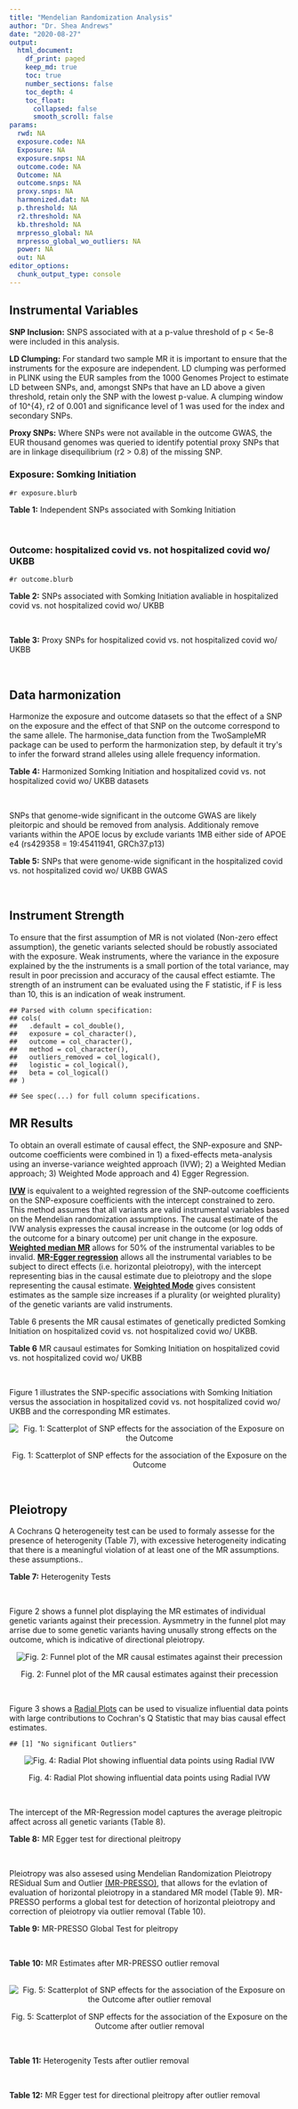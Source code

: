 ```yaml
---
title: "Mendelian Randomization Analysis"
author: "Dr. Shea Andrews"
date: "2020-08-27"
output:
  html_document:
    df_print: paged
    keep_md: true
    toc: true
    number_sections: false
    toc_depth: 4
    toc_float:
      collapsed: false
      smooth_scroll: false
params:
  rwd: NA
  exposure.code: NA
  Exposure: NA
  exposure.snps: NA
  outcome.code: NA
  Outcome: NA
  outcome.snps: NA
  proxy.snps: NA
  harmonized.dat: NA
  p.threshold: NA
  r2.threshold: NA
  kb.threshold: NA
  mrpresso_global: NA
  mrpresso_global_wo_outliers: NA
  power: NA
  out: NA
editor_options:
  chunk_output_type: console
---
```







## Instrumental Variables
**SNP Inclusion:** SNPS associated with at a p-value threshold of p < 5e-8 were included in this analysis.
<br>

**LD Clumping:** For standard two sample MR it is important to ensure that the instruments for the exposure are independent. LD clumping was performed in PLINK using the EUR samples from the 1000 Genomes Project to estimate LD between SNPs, and, amongst SNPs that have an LD above a given threshold, retain only the SNP with the lowest p-value. A clumping window of 10^{4}, r2 of 0.001 and significance level of 1 was used for the index and secondary SNPs.
<br>

**Proxy SNPs:** Where SNPs were not available in the outcome GWAS, the EUR thousand genomes was queried to identify potential proxy SNPs that are in linkage disequilibrium (r2 > 0.8) of the missing SNP.
<br>

### Exposure: Somking Initiation
`#r exposure.blurb`
<br>

**Table 1:** Independent SNPs associated with Somking Initiation
<div data-pagedtable="false">
  <script data-pagedtable-source type="application/json">
{"columns":[{"label":["SNP"],"name":[1],"type":["chr"],"align":["left"]},{"label":["CHROM"],"name":[2],"type":["dbl"],"align":["right"]},{"label":["POS"],"name":[3],"type":["dbl"],"align":["right"]},{"label":["REF"],"name":[4],"type":["chr"],"align":["left"]},{"label":["ALT"],"name":[5],"type":["chr"],"align":["left"]},{"label":["AF"],"name":[6],"type":["dbl"],"align":["right"]},{"label":["BETA"],"name":[7],"type":["dbl"],"align":["right"]},{"label":["SE"],"name":[8],"type":["dbl"],"align":["right"]},{"label":["Z"],"name":[9],"type":["dbl"],"align":["right"]},{"label":["P"],"name":[10],"type":["dbl"],"align":["right"]},{"label":["N"],"name":[11],"type":["dbl"],"align":["right"]},{"label":["TRAIT"],"name":[12],"type":["chr"],"align":["left"]}],"data":[{"1":"rs301805","2":"1","3":"8481016","4":"T","5":"G","6":"0.5590","7":"0.01030","8":"0.00180","9":"5.722222","10":"2.80e-09","11":"632802","12":"smkint"},{"1":"rs3001723","2":"1","3":"44037685","4":"G","5":"A","6":"0.3210","7":"0.01480","8":"0.00192","9":"7.708333","10":"8.12e-18","11":"632802","12":"smkint"},{"1":"rs6669839","2":"1","3":"50625979","4":"C","5":"T","6":"0.2040","7":"0.01230","8":"0.00218","9":"5.642202","10":"3.36e-09","11":"632802","12":"smkint"},{"1":"rs2186122","2":"1","3":"66470206","4":"A","5":"T","6":"0.5610","7":"0.01250","8":"0.00179","9":"6.983240","10":"3.61e-13","11":"632802","12":"smkint"},{"1":"rs7555507","2":"1","3":"73766037","4":"C","5":"T","6":"0.4960","7":"-0.01080","8":"0.00177","9":"-6.101695","10":"1.14e-11","11":"632802","12":"smkint"},{"1":"rs2050586","2":"1","3":"87905828","4":"G","5":"C","6":"0.3550","7":"-0.00914","8":"0.00184","9":"-4.967391","10":"3.00e-08","11":"632802","12":"smkint"},{"1":"rs12042107","2":"1","3":"91196176","4":"T","5":"C","6":"0.5270","7":"-0.00858","8":"0.00177","9":"-4.847458","10":"4.22e-10","11":"632802","12":"smkint"},{"1":"rs12027999","2":"1","3":"154206358","4":"T","5":"C","6":"0.1240","7":"-0.01430","8":"0.00267","9":"-5.355805","10":"5.76e-10","11":"632802","12":"smkint"},{"1":"rs2046850","2":"1","3":"210304319","4":"C","5":"T","6":"0.1870","7":"-0.01080","8":"0.00222","9":"-4.864865","10":"3.03e-08","11":"632802","12":"smkint"},{"1":"rs6728726","2":"2","3":"623976","4":"T","5":"C","6":"0.8290","7":"0.01580","8":"0.00235","9":"6.723404","10":"6.73e-14","11":"632802","12":"smkint"},{"1":"rs1004787","2":"2","3":"45159091","4":"G","5":"A","6":"0.5810","7":"0.01240","8":"0.00178","9":"6.966292","10":"5.27e-17","11":"632802","12":"smkint"},{"1":"rs1518393","2":"2","3":"58171220","4":"A","5":"C","6":"0.6310","7":"0.00903","8":"0.00185","9":"4.881081","10":"2.03e-08","11":"632802","12":"smkint"},{"1":"rs7585579","2":"2","3":"60024857","4":"C","5":"G","6":"0.5050","7":"0.00792","8":"0.00179","9":"4.424581","10":"1.88e-09","11":"632802","12":"smkint"},{"1":"rs266047","2":"2","3":"104088751","4":"G","5":"A","6":"0.5290","7":"-0.01340","8":"0.00178","9":"-7.528090","10":"3.36e-16","11":"632802","12":"smkint"},{"1":"rs35702515","2":"2","3":"137542847","4":"G","5":"T","6":"0.1620","7":"0.01060","8":"0.00213","9":"4.976526","10":"2.43e-09","11":"632802","12":"smkint"},{"1":"rs13030994","2":"2","3":"146143090","4":"G","5":"A","6":"0.4850","7":"0.01570","8":"0.00176","9":"8.920455","10":"3.56e-24","11":"632802","12":"smkint"},{"1":"rs1445649","2":"2","3":"155682556","4":"T","5":"C","6":"0.5250","7":"0.00951","8":"0.00177","9":"5.372881","10":"1.68e-11","11":"632802","12":"smkint"},{"1":"rs12474587","2":"2","3":"162802993","4":"G","5":"T","6":"0.4040","7":"0.01110","8":"0.00179","9":"6.201117","10":"1.25e-14","11":"632802","12":"smkint"},{"1":"rs6433897","2":"2","3":"182034448","4":"T","5":"C","6":"0.7540","7":"0.00999","8":"0.00203","9":"4.921182","10":"3.16e-08","11":"632802","12":"smkint"},{"1":"rs2107300","2":"2","3":"200937901","4":"C","5":"G","6":"0.8450","7":"-0.01340","8":"0.00251","9":"-5.338645","10":"3.27e-08","11":"632802","12":"smkint"},{"1":"rs4674993","2":"2","3":"226332033","4":"A","5":"G","6":"0.2070","7":"-0.01120","8":"0.00220","9":"-5.090909","10":"1.32e-08","11":"632802","12":"smkint"},{"1":"rs11721059","2":"3","3":"5725560","4":"C","5":"T","6":"0.4740","7":"0.00895","8":"0.00177","9":"5.056497","10":"2.17e-08","11":"632802","12":"smkint"},{"1":"rs12632110","2":"3","3":"50224225","4":"A","5":"G","6":"0.6470","7":"-0.01020","8":"0.00187","9":"-5.454545","10":"4.78e-10","11":"632802","12":"smkint"},{"1":"rs11712680","2":"3","3":"75009019","4":"A","5":"C","6":"0.1740","7":"-0.01260","8":"0.00225","9":"-5.600000","10":"3.51e-09","11":"632802","12":"smkint"},{"1":"rs6788098","2":"3","3":"85624131","4":"A","5":"T","6":"0.6230","7":"-0.01260","8":"0.00183","9":"-6.885246","10":"1.91e-17","11":"632802","12":"smkint"},{"1":"rs7631735","2":"3","3":"85996562","4":"G","5":"T","6":"0.6030","7":"0.00856","8":"0.00181","9":"4.729282","10":"2.79e-08","11":"632802","12":"smkint"},{"1":"rs1154693","2":"3","3":"117804154","4":"A","5":"G","6":"0.8560","7":"0.01450","8":"0.00247","9":"5.870445","10":"3.12e-11","11":"632802","12":"smkint"},{"1":"rs292071","2":"4","3":"28456089","4":"T","5":"C","6":"0.2440","7":"0.01030","8":"0.00198","9":"5.202020","10":"4.08e-09","11":"632802","12":"smkint"},{"1":"rs993700","2":"4","3":"67825894","4":"T","5":"C","6":"0.7660","7":"-0.01200","8":"0.00213","9":"-5.633803","10":"1.53e-09","11":"632802","12":"smkint"},{"1":"rs1160685","2":"4","3":"94052854","4":"C","5":"G","6":"0.4780","7":"0.00988","8":"0.00178","9":"5.550562","10":"7.20e-09","11":"632802","12":"smkint"},{"1":"rs13145728","2":"4","3":"140927812","4":"G","5":"C","6":"0.3580","7":"-0.01020","8":"0.00181","9":"-5.635359","10":"2.14e-10","11":"632802","12":"smkint"},{"1":"rs10001365","2":"4","3":"147797214","4":"G","5":"A","6":"0.4050","7":"-0.01060","8":"0.00180","9":"-5.888889","10":"6.65e-12","11":"632802","12":"smkint"},{"1":"rs6893752","2":"5","3":"60374912","4":"A","5":"G","6":"0.7660","7":"-0.01020","8":"0.00201","9":"-5.074627","10":"3.25e-09","11":"632802","12":"smkint"},{"1":"rs4571506","2":"5","3":"87756918","4":"C","5":"T","6":"0.4920","7":"-0.01260","8":"0.00177","9":"-7.118644","10":"1.09e-14","11":"632802","12":"smkint"},{"1":"rs12186738","2":"5","3":"103816655","4":"G","5":"T","6":"0.1540","7":"-0.01330","8":"0.00245","9":"-5.428571","10":"3.42e-11","11":"632802","12":"smkint"},{"1":"rs72789632","2":"5","3":"106834363","4":"C","5":"T","6":"0.1200","7":"-0.01500","8":"0.00255","9":"-5.882353","10":"5.02e-10","11":"632802","12":"smkint"},{"1":"rs1385108","2":"5","3":"154839646","4":"C","5":"T","6":"0.2390","7":"0.01210","8":"0.00207","9":"5.845411","10":"3.00e-09","11":"632802","12":"smkint"},{"1":"rs4044321","2":"5","3":"166989513","4":"A","5":"G","6":"0.6420","7":"-0.01310","8":"0.00185","9":"-7.081081","10":"6.08e-14","11":"632802","12":"smkint"},{"1":"rs222449","2":"6","3":"52916062","4":"A","5":"T","6":"0.7930","7":"-0.01150","8":"0.00220","9":"-5.227273","10":"1.08e-08","11":"632802","12":"smkint"},{"1":"rs10498846","2":"6","3":"67405337","4":"C","5":"T","6":"0.4730","7":"0.00906","8":"0.00178","9":"5.089888","10":"6.62e-09","11":"632802","12":"smkint"},{"1":"rs9401770","2":"6","3":"98748008","4":"G","5":"A","6":"0.2730","7":"0.01070","8":"0.00198","9":"5.404040","10":"3.47e-12","11":"632802","12":"smkint"},{"1":"rs3800227","2":"6","3":"108994161","4":"A","5":"G","6":"0.7010","7":"0.01010","8":"0.00202","9":"5.000000","10":"1.93e-08","11":"632802","12":"smkint"},{"1":"rs240963","2":"6","3":"111644332","4":"T","5":"C","6":"0.8360","7":"-0.01750","8":"0.00242","9":"-7.231405","10":"2.16e-17","11":"632802","12":"smkint"},{"1":"rs4236259","2":"7","3":"1708080","4":"T","5":"G","6":"0.4990","7":"-0.01140","8":"0.00180","9":"-6.333333","10":"3.35e-12","11":"632802","12":"smkint"},{"1":"rs10260968","2":"7","3":"1889773","4":"G","5":"A","6":"0.5970","7":"-0.00885","8":"0.00178","9":"-4.971910","10":"1.75e-08","11":"632802","12":"smkint"},{"1":"rs13246563","2":"7","3":"3438243","4":"C","5":"G","6":"0.5260","7":"-0.00976","8":"0.00180","9":"-5.422222","10":"3.45e-10","11":"632802","12":"smkint"},{"1":"rs12112638","2":"7","3":"69735251","4":"A","5":"G","6":"0.2750","7":"-0.01080","8":"0.00201","9":"-5.373134","10":"1.34e-09","11":"632802","12":"smkint"},{"1":"rs11768481","2":"7","3":"96629103","4":"C","5":"A","6":"0.3470","7":"-0.01030","8":"0.00193","9":"-5.336788","10":"7.00e-10","11":"632802","12":"smkint"},{"1":"rs12333760","2":"7","3":"99185406","4":"T","5":"C","6":"0.2040","7":"-0.01270","8":"0.00238","9":"-5.336134","10":"1.44e-09","11":"632802","12":"smkint"},{"1":"rs10233018","2":"7","3":"117523709","4":"A","5":"G","6":"0.5030","7":"0.01320","8":"0.00177","9":"7.457627","10":"2.75e-14","11":"632802","12":"smkint"},{"1":"rs10279261","2":"7","3":"133589846","4":"G","5":"A","6":"0.6190","7":"-0.01010","8":"0.00187","9":"-5.401070","10":"5.00e-09","11":"632802","12":"smkint"},{"1":"rs1565735","2":"8","3":"27426077","4":"T","5":"A","6":"0.2120","7":"-0.01760","8":"0.00227","9":"-7.753304","10":"3.42e-17","11":"632802","12":"smkint"},{"1":"rs13261666","2":"8","3":"59814666","4":"G","5":"T","6":"0.5220","7":"-0.01130","8":"0.00176","9":"-6.420455","10":"3.90e-14","11":"632802","12":"smkint"},{"1":"rs12545053","2":"8","3":"65073605","4":"A","5":"G","6":"0.3970","7":"0.01030","8":"0.00181","9":"5.690608","10":"2.43e-08","11":"632802","12":"smkint"},{"1":"rs10956809","2":"8","3":"92775386","4":"G","5":"C","6":"0.4420","7":"-0.00809","8":"0.00178","9":"-4.544944","10":"6.32e-09","11":"632802","12":"smkint"},{"1":"rs1899896","2":"8","3":"93201036","4":"C","5":"T","6":"0.2860","7":"0.01200","8":"0.00194","9":"6.185567","10":"1.04e-11","11":"632802","12":"smkint"},{"1":"rs4543592","2":"9","3":"3014254","4":"T","5":"C","6":"0.4680","7":"0.00887","8":"0.00177","9":"5.011299","10":"7.46e-10","11":"632802","12":"smkint"},{"1":"rs10114490","2":"9","3":"11070165","4":"G","5":"A","6":"0.1980","7":"-0.00893","8":"0.00227","9":"-3.933921","10":"1.81e-08","11":"632802","12":"smkint"},{"1":"rs2378662","2":"9","3":"86707289","4":"G","5":"A","6":"0.5560","7":"0.00862","8":"0.00178","9":"4.842697","10":"4.16e-09","11":"632802","12":"smkint"},{"1":"rs10905461","2":"10","3":"8803551","4":"T","5":"C","6":"0.7180","7":"-0.01070","8":"0.00207","9":"-5.169082","10":"7.35e-09","11":"632802","12":"smkint"},{"1":"rs10159545","2":"10","3":"21766969","4":"C","5":"G","6":"0.3750","7":"0.01260","8":"0.00186","9":"6.774194","10":"1.84e-12","11":"632802","12":"smkint"},{"1":"rs7921378","2":"10","3":"63674885","4":"G","5":"C","6":"0.4630","7":"-0.01250","8":"0.00178","9":"-7.022472","10":"8.26e-13","11":"632802","12":"smkint"},{"1":"rs12356821","2":"10","3":"104563808","4":"G","5":"C","6":"0.1400","7":"0.01410","8":"0.00256","9":"5.507812","10":"6.27e-15","11":"632802","12":"smkint"},{"1":"rs9423279","2":"10","3":"125680419","4":"C","5":"G","6":"0.6410","7":"-0.00845","8":"0.00197","9":"-4.289340","10":"3.21e-08","11":"632802","12":"smkint"},{"1":"rs4523689","2":"11","3":"7950797","4":"A","5":"G","6":"0.4080","7":"-0.00757","8":"0.00181","9":"-4.182320","10":"1.55e-08","11":"632802","12":"smkint"},{"1":"rs6265","2":"11","3":"27679916","4":"C","5":"T","6":"0.2030","7":"-0.01400","8":"0.00224","9":"-6.250000","10":"3.77e-12","11":"632802","12":"smkint"},{"1":"rs7929518","2":"11","3":"85980958","4":"A","5":"G","6":"0.7650","7":"0.01130","8":"0.00212","9":"5.330189","10":"1.56e-08","11":"632802","12":"smkint"},{"1":"rs7938812","2":"11","3":"112911004","4":"T","5":"G","6":"0.4240","7":"0.01850","8":"0.00180","9":"10.277778","10":"2.71e-33","11":"632802","12":"smkint"},{"1":"rs11057005","2":"12","3":"16748721","4":"A","5":"G","6":"0.4300","7":"-0.01040","8":"0.00180","9":"-5.777778","10":"4.85e-09","11":"632802","12":"smkint"},{"1":"rs4759228","2":"12","3":"56508409","4":"G","5":"C","6":"0.2700","7":"-0.01010","8":"0.00198","9":"-5.101010","10":"3.58e-08","11":"632802","12":"smkint"},{"1":"rs7969559","2":"12","3":"69655167","4":"A","5":"G","6":"0.6880","7":"-0.00965","8":"0.00197","9":"-4.898477","10":"7.31e-10","11":"632802","12":"smkint"},{"1":"rs1971318","2":"12","3":"121389500","4":"C","5":"T","6":"0.1410","7":"0.01260","8":"0.00244","9":"5.163934","10":"7.06e-09","11":"632802","12":"smkint"},{"1":"rs3904512","2":"13","3":"38357471","4":"G","5":"A","6":"0.4290","7":"-0.00867","8":"0.00177","9":"-4.898305","10":"3.23e-09","11":"632802","12":"smkint"},{"1":"rs9540729","2":"13","3":"66947124","4":"A","5":"T","6":"0.5010","7":"-0.00784","8":"0.00176","9":"-4.454545","10":"3.82e-08","11":"632802","12":"smkint"},{"1":"rs7322872","2":"13","3":"100548329","4":"C","5":"T","6":"0.7820","7":"-0.01080","8":"0.00219","9":"-4.931507","10":"3.58e-09","11":"632802","12":"smkint"},{"1":"rs76214862","2":"14","3":"29500130","4":"A","5":"C","6":"0.2020","7":"-0.01200","8":"0.00227","9":"-5.286344","10":"3.99e-08","11":"632802","12":"smkint"},{"1":"rs1435741","2":"15","3":"47935843","4":"G","5":"A","6":"0.4250","7":"0.01340","8":"0.00178","9":"7.528090","10":"2.64e-16","11":"632802","12":"smkint"},{"1":"rs12441907","2":"15","3":"83922387","4":"C","5":"A","6":"0.1860","7":"-0.01270","8":"0.00224","9":"-5.669643","10":"1.06e-10","11":"632802","12":"smkint"},{"1":"rs7197072","2":"16","3":"717085","4":"C","5":"T","6":"0.2380","7":"-0.00986","8":"0.00206","9":"-4.786408","10":"2.77e-09","11":"632802","12":"smkint"},{"1":"rs12923427","2":"16","3":"17575065","4":"C","5":"T","6":"0.2040","7":"-0.00996","8":"0.00221","9":"-4.506787","10":"4.44e-08","11":"632802","12":"smkint"},{"1":"rs4785836","2":"16","3":"65604652","4":"T","5":"C","6":"0.3980","7":"-0.00966","8":"0.00182","9":"-5.307692","10":"2.26e-08","11":"632802","12":"smkint"},{"1":"rs11658881","2":"17","3":"2072949","4":"A","5":"G","6":"0.4180","7":"0.00946","8":"0.00180","9":"5.255556","10":"2.43e-08","11":"632802","12":"smkint"},{"1":"rs11078713","2":"17","3":"7795972","4":"A","5":"G","6":"0.4540","7":"-0.00840","8":"0.00182","9":"-4.615385","10":"2.23e-08","11":"632802","12":"smkint"},{"1":"rs7224742","2":"17","3":"30657058","4":"C","5":"T","6":"0.5950","7":"-0.00808","8":"0.00182","9":"-4.439560","10":"1.43e-08","11":"632802","12":"smkint"},{"1":"rs72896886","2":"18","3":"42632652","4":"G","5":"C","6":"0.1440","7":"-0.01320","8":"0.00246","9":"-5.365854","10":"2.75e-08","11":"632802","12":"smkint"},{"1":"rs6508144","2":"18","3":"50026142","4":"C","5":"G","6":"0.5630","7":"-0.00883","8":"0.00180","9":"-4.905556","10":"7.97e-09","11":"632802","12":"smkint"},{"1":"rs11872397","2":"18","3":"72535282","4":"G","5":"A","6":"0.2520","7":"-0.01200","8":"0.00206","9":"-5.825243","10":"1.43e-09","11":"632802","12":"smkint"},{"1":"rs76608582","2":"19","3":"4474725","4":"C","5":"A","6":"0.0389","7":"-0.02730","8":"0.00471","9":"-5.796178","10":"1.94e-09","11":"632802","12":"smkint"},{"1":"rs1555445","2":"20","3":"31175258","4":"A","5":"T","6":"0.3370","7":"0.00918","8":"0.00191","9":"4.806283","10":"3.65e-09","11":"632802","12":"smkint"},{"1":"rs56820925","2":"20","3":"54387374","4":"C","5":"T","6":"0.3470","7":"-0.01040","8":"0.00184","9":"-5.652174","10":"1.73e-08","11":"632802","12":"smkint"},{"1":"rs117143374","2":"21","3":"40555561","4":"T","5":"C","6":"0.1200","7":"0.01250","8":"0.00272","9":"4.595588","10":"2.76e-08","11":"632802","12":"smkint"},{"1":"rs134529","2":"22","3":"28781758","4":"T","5":"C","6":"0.3490","7":"-0.00809","8":"0.00182","9":"-4.445055","10":"4.85e-08","11":"632802","12":"smkint"}],"options":{"columns":{"min":{},"max":[10]},"rows":{"min":[10],"max":[10]},"pages":{}}}
  </script>
</div>
<br>

### Outcome: hospitalized covid vs. not hospitalized covid wo/ UKBB
`#r outcome.blurb`
<br>

**Table 2:** SNPs associated with Somking Initiation avaliable in hospitalized covid vs. not hospitalized covid wo/ UKBB
<div data-pagedtable="false">
  <script data-pagedtable-source type="application/json">
{"columns":[{"label":["SNP"],"name":[1],"type":["chr"],"align":["left"]},{"label":["CHROM"],"name":[2],"type":["dbl"],"align":["right"]},{"label":["POS"],"name":[3],"type":["dbl"],"align":["right"]},{"label":["REF"],"name":[4],"type":["chr"],"align":["left"]},{"label":["ALT"],"name":[5],"type":["chr"],"align":["left"]},{"label":["AF"],"name":[6],"type":["dbl"],"align":["right"]},{"label":["BETA"],"name":[7],"type":["dbl"],"align":["right"]},{"label":["SE"],"name":[8],"type":["dbl"],"align":["right"]},{"label":["Z"],"name":[9],"type":["dbl"],"align":["right"]},{"label":["P"],"name":[10],"type":["dbl"],"align":["right"]},{"label":["N"],"name":[11],"type":["dbl"],"align":["right"]},{"label":["TRAIT"],"name":[12],"type":["chr"],"align":["left"]}],"data":[{"1":"rs301805","2":"1","3":"8481016","4":"T","5":"G","6":"0.593137","7":"-0.0983360","8":"0.16258","9":"-0.60484684","10":"0.545300","11":"2","12":"COVID:_hospitalized_vs._not_hospitalized__woUKBB"},{"1":"rs3001723","2":"1","3":"44037685","4":"G","5":"A","6":"0.270727","7":"0.0097077","8":"0.17250","9":"0.05627652","10":"0.955100","11":"2","12":"COVID:_hospitalized_vs._not_hospitalized__woUKBB"},{"1":"rs6669839","2":"1","3":"50625979","4":"C","5":"T","6":"0.188090","7":"0.0457950","8":"0.19338","9":"0.23681353","10":"0.812800","11":"2","12":"COVID:_hospitalized_vs._not_hospitalized__woUKBB"},{"1":"rs2186122","2":"1","3":"66470206","4":"A","5":"T","6":"0.584906","7":"0.1096500","8":"0.15976","9":"0.68634201","10":"0.492500","11":"2","12":"COVID:_hospitalized_vs._not_hospitalized__woUKBB"},{"1":"rs7555507","2":"1","3":"73766037","4":"C","5":"T","6":"0.514519","7":"-0.1310400","8":"0.15526","9":"-0.84400361","10":"0.398700","11":"2","12":"COVID:_hospitalized_vs._not_hospitalized__woUKBB"},{"1":"rs2050586","2":"1","3":"87905828","4":"G","5":"C","6":"0.355797","7":"0.2285100","8":"0.16202","9":"1.41038143","10":"0.158400","11":"2","12":"COVID:_hospitalized_vs._not_hospitalized__woUKBB"},{"1":"rs12042107","2":"1","3":"91196176","4":"T","5":"C","6":"0.469503","7":"0.0413670","8":"0.16136","9":"0.25636465","10":"0.797700","11":"2","12":"COVID:_hospitalized_vs._not_hospitalized__woUKBB"},{"1":"rs2046850","2":"1","3":"210304319","4":"C","5":"T","6":"0.238838","7":"0.1066200","8":"0.18892","9":"0.56436587","10":"0.572500","11":"2","12":"COVID:_hospitalized_vs._not_hospitalized__woUKBB"},{"1":"rs6728726","2":"2","3":"623976","4":"T","5":"C","6":"0.833273","7":"0.3474100","8":"0.23907","9":"1.45317271","10":"0.146200","11":"2","12":"COVID:_hospitalized_vs._not_hospitalized__woUKBB"},{"1":"rs1004787","2":"2","3":"45159091","4":"G","5":"A","6":"0.572651","7":"0.0540180","8":"0.15139","9":"0.35681353","10":"0.721200","11":"2","12":"COVID:_hospitalized_vs._not_hospitalized__woUKBB"},{"1":"rs266047","2":"2","3":"104088751","4":"G","5":"A","6":"0.536661","7":"0.0658980","8":"0.16163","9":"0.40770896","10":"0.683500","11":"2","12":"COVID:_hospitalized_vs._not_hospitalized__woUKBB"},{"1":"rs35702515","2":"2","3":"137542847","4":"G","5":"T","6":"0.172164","7":"-0.0752420","8":"0.19020","9":"-0.39559411","10":"0.692400","11":"2","12":"COVID:_hospitalized_vs._not_hospitalized__woUKBB"},{"1":"rs13030994","2":"2","3":"146143090","4":"G","5":"A","6":"0.475100","7":"-0.0483750","8":"0.15535","9":"-0.31139363","10":"0.755500","11":"2","12":"COVID:_hospitalized_vs._not_hospitalized__woUKBB"},{"1":"rs1445649","2":"2","3":"155682556","4":"T","5":"C","6":"0.561228","7":"0.1486300","8":"0.15453","9":"0.96181971","10":"0.336100","11":"2","12":"COVID:_hospitalized_vs._not_hospitalized__woUKBB"},{"1":"rs12474587","2":"2","3":"162802993","4":"G","5":"T","6":"0.390972","7":"0.0068180","8":"0.15280","9":"0.04462042","10":"0.964400","11":"2","12":"COVID:_hospitalized_vs._not_hospitalized__woUKBB"},{"1":"rs6433897","2":"2","3":"182034448","4":"T","5":"C","6":"0.762527","7":"0.0373430","8":"0.17921","9":"0.20837565","10":"0.834900","11":"2","12":"COVID:_hospitalized_vs._not_hospitalized__woUKBB"},{"1":"rs2107300","2":"2","3":"200937901","4":"C","5":"G","6":"0.848803","7":"-0.4702700","8":"0.21189","9":"-2.21940630","10":"0.026460","11":"2","12":"COVID:_hospitalized_vs._not_hospitalized__woUKBB"},{"1":"rs4674993","2":"2","3":"226332033","4":"A","5":"G","6":"0.202614","7":"-0.0372200","8":"0.18910","9":"-0.19682708","10":"0.844000","11":"2","12":"COVID:_hospitalized_vs._not_hospitalized__woUKBB"},{"1":"rs11721059","2":"3","3":"5725560","4":"C","5":"T","6":"0.441486","7":"-0.2746600","8":"0.15836","9":"-1.73440263","10":"0.082850","11":"2","12":"COVID:_hospitalized_vs._not_hospitalized__woUKBB"},{"1":"rs12632110","2":"3","3":"50224225","4":"A","5":"G","6":"0.673384","7":"0.1171000","8":"0.16819","9":"0.69623640","10":"0.486300","11":"2","12":"COVID:_hospitalized_vs._not_hospitalized__woUKBB"},{"1":"rs11712680","2":"3","3":"75009019","4":"A","5":"C","6":"0.180863","7":"0.3706700","8":"0.19111","9":"1.93956360","10":"0.052430","11":"2","12":"COVID:_hospitalized_vs._not_hospitalized__woUKBB"},{"1":"rs6788098","2":"3","3":"85624131","4":"A","5":"T","6":"0.686841","7":"0.0190890","8":"0.15611","9":"0.12227916","10":"0.902700","11":"2","12":"COVID:_hospitalized_vs._not_hospitalized__woUKBB"},{"1":"rs1154693","2":"3","3":"117804154","4":"A","5":"G","6":"0.852020","7":"0.1910400","8":"0.20074","9":"0.95167879","10":"0.341300","11":"2","12":"COVID:_hospitalized_vs._not_hospitalized__woUKBB"},{"1":"rs292071","2":"4","3":"28456089","4":"T","5":"C","6":"0.230239","7":"0.0700510","8":"0.18246","9":"0.38392524","10":"0.701000","11":"2","12":"COVID:_hospitalized_vs._not_hospitalized__woUKBB"},{"1":"rs993700","2":"4","3":"67825894","4":"T","5":"C","6":"0.767404","7":"-0.0986900","8":"0.18550","9":"-0.53202156","10":"0.594700","11":"2","12":"COVID:_hospitalized_vs._not_hospitalized__woUKBB"},{"1":"rs1160685","2":"4","3":"94052854","4":"C","5":"G","6":"0.407286","7":"0.0720500","8":"0.15356","9":"0.46919771","10":"0.638900","11":"2","12":"COVID:_hospitalized_vs._not_hospitalized__woUKBB"},{"1":"rs13145728","2":"4","3":"140927812","4":"G","5":"C","6":"0.359131","7":"0.0842550","8":"0.15212","9":"0.55387194","10":"0.579700","11":"2","12":"COVID:_hospitalized_vs._not_hospitalized__woUKBB"},{"1":"rs10001365","2":"4","3":"147797214","4":"G","5":"A","6":"0.436545","7":"-0.0551340","8":"0.15778","9":"-0.34943592","10":"0.726800","11":"2","12":"COVID:_hospitalized_vs._not_hospitalized__woUKBB"},{"1":"rs6893752","2":"5","3":"60374912","4":"A","5":"G","6":"0.744731","7":"0.3262800","8":"0.19003","9":"1.71699205","10":"0.085970","11":"2","12":"COVID:_hospitalized_vs._not_hospitalized__woUKBB"},{"1":"rs4571506","2":"5","3":"87756918","4":"C","5":"T","6":"0.449945","7":"-0.1617900","8":"0.15861","9":"-1.02004918","10":"0.307700","11":"2","12":"COVID:_hospitalized_vs._not_hospitalized__woUKBB"},{"1":"rs12186738","2":"5","3":"103816655","4":"G","5":"T","6":"0.149709","7":"0.2614300","8":"0.20952","9":"1.24775678","10":"0.212100","11":"2","12":"COVID:_hospitalized_vs._not_hospitalized__woUKBB"},{"1":"rs72789632","2":"5","3":"106834363","4":"C","5":"T","6":"0.114980","7":"0.1682900","8":"0.25267","9":"0.66604662","10":"0.505400","11":"2","12":"COVID:_hospitalized_vs._not_hospitalized__woUKBB"},{"1":"rs1385108","2":"5","3":"154839646","4":"C","5":"T","6":"0.248451","7":"0.0387150","8":"0.17377","9":"0.22279450","10":"0.823700","11":"2","12":"COVID:_hospitalized_vs._not_hospitalized__woUKBB"},{"1":"rs4044321","2":"5","3":"166989513","4":"A","5":"G","6":"0.676182","7":"0.0676630","8":"0.16366","9":"0.41343639","10":"0.679300","11":"2","12":"COVID:_hospitalized_vs._not_hospitalized__woUKBB"},{"1":"rs222449","2":"6","3":"52916062","4":"A","5":"T","6":"0.760334","7":"0.1830000","8":"0.20029","9":"0.91367517","10":"0.360900","11":"2","12":"COVID:_hospitalized_vs._not_hospitalized__woUKBB"},{"1":"rs10498846","2":"6","3":"67405337","4":"C","5":"T","6":"0.499636","7":"-0.0140390","8":"0.14388","9":"-0.09757437","10":"0.922300","11":"2","12":"COVID:_hospitalized_vs._not_hospitalized__woUKBB"},{"1":"rs9401770","2":"6","3":"98748008","4":"G","5":"A","6":"0.286933","7":"-0.0148360","8":"0.17327","9":"-0.08562359","10":"0.931800","11":"2","12":"COVID:_hospitalized_vs._not_hospitalized__woUKBB"},{"1":"rs3800227","2":"6","3":"108994161","4":"A","5":"G","6":"0.694789","7":"0.2783800","8":"0.18298","9":"1.52136846","10":"0.128200","11":"2","12":"COVID:_hospitalized_vs._not_hospitalized__woUKBB"},{"1":"rs240963","2":"6","3":"111644332","4":"T","5":"C","6":"0.837951","7":"0.2499400","8":"0.20280","9":"1.23244576","10":"0.217800","11":"2","12":"COVID:_hospitalized_vs._not_hospitalized__woUKBB"},{"1":"rs4236259","2":"7","3":"1708080","4":"T","5":"G","6":"0.455256","7":"-0.0063316","8":"0.15403","9":"-0.04110628","10":"0.967200","11":"2","12":"COVID:_hospitalized_vs._not_hospitalized__woUKBB"},{"1":"rs10260968","2":"7","3":"1889773","4":"G","5":"A","6":"0.559701","7":"0.0384420","8":"0.15678","9":"0.24519709","10":"0.806300","11":"2","12":"COVID:_hospitalized_vs._not_hospitalized__woUKBB"},{"1":"rs12112638","2":"7","3":"69735251","4":"A","5":"G","6":"0.255907","7":"-0.1868200","8":"0.17757","9":"-1.05209213","10":"0.292800","11":"2","12":"COVID:_hospitalized_vs._not_hospitalized__woUKBB"},{"1":"rs12333760","2":"7","3":"99185406","4":"T","5":"C","6":"0.178056","7":"0.0878720","8":"0.19975","9":"0.43990989","10":"0.660000","11":"2","12":"COVID:_hospitalized_vs._not_hospitalized__woUKBB"},{"1":"rs10233018","2":"7","3":"117523709","4":"A","5":"G","6":"0.610605","7":"0.0370930","8":"0.14628","9":"0.25357533","10":"0.799800","11":"2","12":"COVID:_hospitalized_vs._not_hospitalized__woUKBB"},{"1":"rs10279261","2":"7","3":"133589846","4":"G","5":"A","6":"0.625636","7":"0.1133800","8":"0.15683","9":"0.72294842","10":"0.469700","11":"2","12":"COVID:_hospitalized_vs._not_hospitalized__woUKBB"},{"1":"rs1565735","2":"8","3":"27426077","4":"T","5":"A","6":"0.191748","7":"-0.2216500","8":"0.20178","9":"-1.09847359","10":"0.272000","11":"2","12":"COVID:_hospitalized_vs._not_hospitalized__woUKBB"},{"1":"rs13261666","2":"8","3":"59814666","4":"G","5":"T","6":"0.539006","7":"-0.0583930","8":"0.15666","9":"-0.37273714","10":"0.709300","11":"2","12":"COVID:_hospitalized_vs._not_hospitalized__woUKBB"},{"1":"rs12545053","2":"8","3":"65073605","4":"A","5":"G","6":"0.418693","7":"-0.1183800","8":"0.16689","9":"-0.70932950","10":"0.478100","11":"2","12":"COVID:_hospitalized_vs._not_hospitalized__woUKBB"},{"1":"rs10956809","2":"8","3":"92775386","4":"G","5":"C","6":"0.494733","7":"-0.1249400","8":"0.15715","9":"-0.79503659","10":"0.426600","11":"2","12":"COVID:_hospitalized_vs._not_hospitalized__woUKBB"},{"1":"rs1899896","2":"8","3":"93201036","4":"C","5":"T","6":"0.334302","7":"-0.2559400","8":"0.16886","9":"-1.51569347","10":"0.129600","11":"2","12":"COVID:_hospitalized_vs._not_hospitalized__woUKBB"},{"1":"rs4543592","2":"9","3":"3014254","4":"T","5":"C","6":"0.458984","7":"-0.1916900","8":"0.15843","9":"-1.20993499","10":"0.226300","11":"2","12":"COVID:_hospitalized_vs._not_hospitalized__woUKBB"},{"1":"rs2378662","2":"9","3":"86707289","4":"G","5":"A","6":"0.502545","7":"-0.1436000","8":"0.15375","9":"-0.93398374","10":"0.350300","11":"2","12":"COVID:_hospitalized_vs._not_hospitalized__woUKBB"},{"1":"rs10905461","2":"10","3":"8803551","4":"T","5":"C","6":"0.778968","7":"-0.0437630","8":"0.20739","9":"-0.21101789","10":"0.832900","11":"2","12":"COVID:_hospitalized_vs._not_hospitalized__woUKBB"},{"1":"rs7921378","2":"10","3":"63674885","4":"G","5":"C","6":"0.546693","7":"-0.0803480","8":"0.15530","9":"-0.51737283","10":"0.604900","11":"2","12":"COVID:_hospitalized_vs._not_hospitalized__woUKBB"},{"1":"rs12356821","2":"10","3":"104563808","4":"G","5":"C","6":"0.187454","7":"-0.2048000","8":"0.23005","9":"-0.89024125","10":"0.373300","11":"2","12":"COVID:_hospitalized_vs._not_hospitalized__woUKBB"},{"1":"rs9423279","2":"10","3":"125680419","4":"C","5":"G","6":"0.627865","7":"-0.0641060","8":"0.15733","9":"-0.40746202","10":"0.683700","11":"2","12":"COVID:_hospitalized_vs._not_hospitalized__woUKBB"},{"1":"rs4523689","2":"11","3":"7950797","4":"A","5":"G","6":"0.433297","7":"0.0258850","8":"0.16120","9":"0.16057692","10":"0.872400","11":"2","12":"COVID:_hospitalized_vs._not_hospitalized__woUKBB"},{"1":"rs6265","2":"11","3":"27679916","4":"C","5":"T","6":"0.163640","7":"-0.2277200","8":"0.22414","9":"-1.01597216","10":"0.309600","11":"2","12":"COVID:_hospitalized_vs._not_hospitalized__woUKBB"},{"1":"rs7929518","2":"11","3":"85980958","4":"A","5":"G","6":"0.781284","7":"0.2449300","8":"0.18908","9":"1.29537762","10":"0.195200","11":"2","12":"COVID:_hospitalized_vs._not_hospitalized__woUKBB"},{"1":"rs7938812","2":"11","3":"112911004","4":"T","5":"G","6":"0.526650","7":"-0.0765690","8":"0.15706","9":"-0.48751433","10":"0.625900","11":"2","12":"COVID:_hospitalized_vs._not_hospitalized__woUKBB"},{"1":"rs11057005","2":"12","3":"16748721","4":"A","5":"G","6":"0.516260","7":"0.0171660","8":"0.15567","9":"0.11027173","10":"0.912200","11":"2","12":"COVID:_hospitalized_vs._not_hospitalized__woUKBB"},{"1":"rs4759228","2":"12","3":"56508409","4":"G","5":"C","6":"0.271933","7":"0.1707700","8":"0.17043","9":"1.00199495","10":"0.316400","11":"2","12":"COVID:_hospitalized_vs._not_hospitalized__woUKBB"},{"1":"rs7969559","2":"12","3":"69655167","4":"A","5":"G","6":"0.734256","7":"0.3278900","8":"0.17395","9":"1.88496694","10":"0.059440","11":"2","12":"COVID:_hospitalized_vs._not_hospitalized__woUKBB"},{"1":"rs1971318","2":"12","3":"121389500","4":"C","5":"T","6":"0.170190","7":"0.0742090","8":"0.22309","9":"0.33264153","10":"0.739400","11":"2","12":"COVID:_hospitalized_vs._not_hospitalized__woUKBB"},{"1":"rs3904512","2":"13","3":"38357471","4":"G","5":"A","6":"0.419773","7":"-0.0518390","8":"0.15376","9":"-0.33714230","10":"0.736000","11":"2","12":"COVID:_hospitalized_vs._not_hospitalized__woUKBB"},{"1":"rs9540729","2":"13","3":"66947124","4":"A","5":"T","6":"0.498000","7":"0.1605400","8":"0.15699","9":"1.02261291","10":"0.306500","11":"2","12":"COVID:_hospitalized_vs._not_hospitalized__woUKBB"},{"1":"rs76214862","2":"14","3":"29500130","4":"A","5":"C","6":"0.194233","7":"-0.3037700","8":"0.19089","9":"-1.59133532","10":"0.111500","11":"2","12":"COVID:_hospitalized_vs._not_hospitalized__woUKBB"},{"1":"rs1435741","2":"15","3":"47935843","4":"G","5":"A","6":"0.392624","7":"0.0133840","8":"0.15465","9":"0.08654381","10":"0.931000","11":"2","12":"COVID:_hospitalized_vs._not_hospitalized__woUKBB"},{"1":"rs12441907","2":"15","3":"83922387","4":"C","5":"A","6":"0.192042","7":"0.1485700","8":"0.19673","9":"0.75519748","10":"0.450100","11":"2","12":"COVID:_hospitalized_vs._not_hospitalized__woUKBB"},{"1":"rs7197072","2":"16","3":"717085","4":"C","5":"T","6":"0.278811","7":"-0.0158450","8":"0.18074","9":"-0.08766737","10":"0.930100","11":"2","12":"COVID:_hospitalized_vs._not_hospitalized__woUKBB"},{"1":"rs12923427","2":"16","3":"17575065","4":"C","5":"T","6":"0.133867","7":"-0.0247680","8":"0.21124","9":"-0.11725052","10":"0.906700","11":"2","12":"COVID:_hospitalized_vs._not_hospitalized__woUKBB"},{"1":"rs4785836","2":"16","3":"65604652","4":"T","5":"C","6":"0.406136","7":"-0.2593500","8":"0.16869","9":"-1.53743553","10":"0.124200","11":"2","12":"COVID:_hospitalized_vs._not_hospitalized__woUKBB"},{"1":"rs11658881","2":"17","3":"2072949","4":"A","5":"G","6":"0.398364","7":"-0.4513000","8":"0.15955","9":"-2.82858038","10":"0.004675","11":"2","12":"COVID:_hospitalized_vs._not_hospitalized__woUKBB"},{"1":"rs11078713","2":"17","3":"7795972","4":"A","5":"G","6":"0.447712","7":"-0.0871350","8":"0.16000","9":"-0.54459375","10":"0.586000","11":"2","12":"COVID:_hospitalized_vs._not_hospitalized__woUKBB"},{"1":"rs7224742","2":"17","3":"30657058","4":"C","5":"T","6":"0.581940","7":"-0.0053501","8":"0.16480","9":"-0.03246420","10":"0.974100","11":"2","12":"COVID:_hospitalized_vs._not_hospitalized__woUKBB"},{"1":"rs72896886","2":"18","3":"42632652","4":"G","5":"C","6":"0.168843","7":"-0.0463950","8":"0.22551","9":"-0.20573367","10":"0.837000","11":"2","12":"COVID:_hospitalized_vs._not_hospitalized__woUKBB"},{"1":"rs6508144","2":"18","3":"50026142","4":"C","5":"G","6":"0.536182","7":"0.0482910","8":"0.16063","9":"0.30063500","10":"0.763700","11":"2","12":"COVID:_hospitalized_vs._not_hospitalized__woUKBB"},{"1":"rs11872397","2":"18","3":"72535282","4":"G","5":"A","6":"0.237741","7":"-0.1208400","8":"0.19361","9":"-0.62414132","10":"0.532500","11":"2","12":"COVID:_hospitalized_vs._not_hospitalized__woUKBB"},{"1":"rs1555445","2":"20","3":"31175258","4":"A","5":"T","6":"0.386504","7":"-0.0481430","8":"0.15312","9":"-0.31441353","10":"0.753200","11":"2","12":"COVID:_hospitalized_vs._not_hospitalized__woUKBB"},{"1":"rs117143374","2":"21","3":"40555561","4":"T","5":"C","6":"0.130831","7":"-0.0656190","8":"0.24873","9":"-0.26381619","10":"0.791900","11":"2","12":"COVID:_hospitalized_vs._not_hospitalized__woUKBB"},{"1":"rs134529","2":"22","3":"28781758","4":"T","5":"C","6":"0.317371","7":"0.0728840","8":"0.15220","9":"0.47886991","10":"0.632000","11":"2","12":"COVID:_hospitalized_vs._not_hospitalized__woUKBB"},{"1":"rs12027999","2":"NA","3":"NA","4":"NA","5":"NA","6":"NA","7":"NA","8":"NA","9":"NA","10":"NA","11":"NA","12":"NA"},{"1":"rs1518393","2":"NA","3":"NA","4":"NA","5":"NA","6":"NA","7":"NA","8":"NA","9":"NA","10":"NA","11":"NA","12":"NA"},{"1":"rs7585579","2":"NA","3":"NA","4":"NA","5":"NA","6":"NA","7":"NA","8":"NA","9":"NA","10":"NA","11":"NA","12":"NA"},{"1":"rs7631735","2":"NA","3":"NA","4":"NA","5":"NA","6":"NA","7":"NA","8":"NA","9":"NA","10":"NA","11":"NA","12":"NA"},{"1":"rs13246563","2":"NA","3":"NA","4":"NA","5":"NA","6":"NA","7":"NA","8":"NA","9":"NA","10":"NA","11":"NA","12":"NA"},{"1":"rs11768481","2":"NA","3":"NA","4":"NA","5":"NA","6":"NA","7":"NA","8":"NA","9":"NA","10":"NA","11":"NA","12":"NA"},{"1":"rs10114490","2":"NA","3":"NA","4":"NA","5":"NA","6":"NA","7":"NA","8":"NA","9":"NA","10":"NA","11":"NA","12":"NA"},{"1":"rs10159545","2":"NA","3":"NA","4":"NA","5":"NA","6":"NA","7":"NA","8":"NA","9":"NA","10":"NA","11":"NA","12":"NA"},{"1":"rs7322872","2":"NA","3":"NA","4":"NA","5":"NA","6":"NA","7":"NA","8":"NA","9":"NA","10":"NA","11":"NA","12":"NA"},{"1":"rs76608582","2":"NA","3":"NA","4":"NA","5":"NA","6":"NA","7":"NA","8":"NA","9":"NA","10":"NA","11":"NA","12":"NA"},{"1":"rs56820925","2":"NA","3":"NA","4":"NA","5":"NA","6":"NA","7":"NA","8":"NA","9":"NA","10":"NA","11":"NA","12":"NA"}],"options":{"columns":{"min":{},"max":[10]},"rows":{"min":[10],"max":[10]},"pages":{}}}
  </script>
</div>
<br>

**Table 3:** Proxy SNPs for hospitalized covid vs. not hospitalized covid wo/ UKBB
<div data-pagedtable="false">
  <script data-pagedtable-source type="application/json">
{"columns":[{"label":["target_snp"],"name":[1],"type":["chr"],"align":["left"]},{"label":["proxy_snp"],"name":[2],"type":["chr"],"align":["left"]},{"label":["ld.r2"],"name":[3],"type":["dbl"],"align":["right"]},{"label":["Dprime"],"name":[4],"type":["dbl"],"align":["right"]},{"label":["PHASE"],"name":[5],"type":["chr"],"align":["left"]},{"label":["X12"],"name":[6],"type":["lgl"],"align":["right"]},{"label":["CHROM"],"name":[7],"type":["dbl"],"align":["right"]},{"label":["POS"],"name":[8],"type":["dbl"],"align":["right"]},{"label":["REF.proxy"],"name":[9],"type":["chr"],"align":["left"]},{"label":["ALT.proxy"],"name":[10],"type":["chr"],"align":["left"]},{"label":["AF"],"name":[11],"type":["dbl"],"align":["right"]},{"label":["BETA"],"name":[12],"type":["dbl"],"align":["right"]},{"label":["SE"],"name":[13],"type":["dbl"],"align":["right"]},{"label":["Z"],"name":[14],"type":["dbl"],"align":["right"]},{"label":["P"],"name":[15],"type":["dbl"],"align":["right"]},{"label":["N"],"name":[16],"type":["dbl"],"align":["right"]},{"label":["TRAIT"],"name":[17],"type":["chr"],"align":["left"]},{"label":["ref"],"name":[18],"type":["chr"],"align":["left"]},{"label":["ref.proxy"],"name":[19],"type":["chr"],"align":["left"]},{"label":["alt"],"name":[20],"type":["chr"],"align":["left"]},{"label":["alt.proxy"],"name":[21],"type":["chr"],"align":["left"]},{"label":["ALT"],"name":[22],"type":["chr"],"align":["left"]},{"label":["REF"],"name":[23],"type":["chr"],"align":["left"]},{"label":["proxy.outcome"],"name":[24],"type":["lgl"],"align":["right"]}],"data":[{"1":"rs12027999","2":"rs12025237","3":"0.992301","4":"1.000000","5":"CC/TA","6":"NA","7":"1","8":"154205120","9":"A","10":"C","11":"0.109659","12":"-0.0507070","13":"0.20321","14":"-0.24953004","15":"0.8030","16":"2","17":"COVID:_hospitalized_vs._not_hospitalized__woUKBB","18":"C","19":"C","20":"T","21":"A","22":"C","23":"T","24":"TRUE"},{"1":"rs1518393","2":"rs1518394","3":"1.000000","4":"1.000000","5":"AA/CG","6":"NA","7":"2","8":"58171287","9":"A","10":"G","11":"0.571273","12":"-0.0120430","13":"0.15330","14":"-0.07855838","15":"0.9374","16":"2","17":"COVID:_hospitalized_vs._not_hospitalized__woUKBB","18":"A","19":"A","20":"C","21":"G","22":"C","23":"A","24":"TRUE"},{"1":"rs7585579","2":"rs2192512","3":"0.881108","4":"0.978707","5":"CT/GC","6":"NA","7":"2","8":"60000720","9":"T","10":"C","11":"0.536647","12":"0.0156080","13":"0.15664","14":"0.09964249","15":"0.9206","16":"2","17":"COVID:_hospitalized_vs._not_hospitalized__woUKBB","18":"C","19":"T","20":"G","21":"C","22":"G","23":"C","24":"TRUE"},{"1":"rs7631735","2":"rs66680800","3":"0.995955","4":"1.000000","5":"GT/TG","6":"NA","7":"3","8":"85985324","9":"G","10":"T","11":"0.380622","12":"-0.1145100","13":"0.15664","14":"-0.73103933","15":"0.4648","16":"2","17":"COVID:_hospitalized_vs._not_hospitalized__woUKBB","18":"G","19":"T","20":"T","21":"G","22":"G","23":"T","24":"TRUE"},{"1":"rs13246563","2":"rs7790430","3":"0.988008","4":"1.000000","5":"CG/GC","6":"NA","7":"7","8":"3432943","9":"G","10":"C","11":"0.576544","12":"0.0487970","13":"0.15600","14":"0.31280128","15":"0.7544","16":"2","17":"COVID:_hospitalized_vs._not_hospitalized__woUKBB","18":"C","19":"G","20":"G","21":"C","22":"G","23":"C","24":"TRUE"},{"1":"rs11768481","2":"rs11762736","3":"0.982948","4":"1.000000","5":"AG/CA","6":"NA","7":"7","8":"96630637","9":"A","10":"G","11":"0.393169","12":"-0.0409410","13":"0.16639","14":"-0.24605445","15":"0.8056","16":"2","17":"COVID:_hospitalized_vs._not_hospitalized__woUKBB","18":"A","19":"G","20":"C","21":"A","22":"A","23":"C","24":"TRUE"},{"1":"rs10114490","2":"rs7871108","3":"1.000000","4":"1.000000","5":"AG/GA","6":"NA","7":"9","8":"11071562","9":"A","10":"G","11":"0.236393","12":"0.0592480","13":"0.19159","14":"0.30924370","15":"0.7571","16":"2","17":"COVID:_hospitalized_vs._not_hospitalized__woUKBB","18":"A","19":"G","20":"G","21":"A","22":"A","23":"G","24":"TRUE"},{"1":"rs10159545","2":"rs10828246","3":"0.945919","4":"0.982854","5":"GC/CT","6":"NA","7":"10","8":"21769216","9":"T","10":"C","11":"0.363653","12":"0.0035592","13":"0.16152","14":"0.02203566","15":"0.9824","16":"2","17":"COVID:_hospitalized_vs._not_hospitalized__woUKBB","18":"G","19":"C","20":"C","21":"T","22":"G","23":"C","24":"TRUE"},{"1":"rs7322872","2":"rs6491536","3":"1.000000","4":"1.000000","5":"CC/TA","6":"NA","7":"13","8":"100548455","9":"C","10":"A","11":"0.797104","12":"-0.0383640","13":"0.18990","14":"-0.20202212","15":"0.8399","16":"2","17":"COVID:_hospitalized_vs._not_hospitalized__woUKBB","18":"C","19":"C","20":"T","21":"A","22":"T","23":"C","24":"TRUE"},{"1":"rs56820925","2":"rs62224534","3":"1.000000","4":"1.000000","5":"TC/CT","6":"NA","7":"20","8":"54387171","9":"T","10":"C","11":"0.412972","12":"-0.0345930","13":"0.16745","14":"-0.20658704","15":"0.8363","16":"2","17":"COVID:_hospitalized_vs._not_hospitalized__woUKBB","18":"T","19":"C","20":"C","21":"T","22":"T","23":"C","24":"TRUE"},{"1":"rs76608582","2":"NA","3":"NA","4":"NA","5":"NA","6":"NA","7":"NA","8":"NA","9":"NA","10":"NA","11":"NA","12":"NA","13":"NA","14":"NA","15":"NA","16":"NA","17":"NA","18":"NA","19":"NA","20":"NA","21":"NA","22":"NA","23":"NA","24":"NA"}],"options":{"columns":{"min":{},"max":[10]},"rows":{"min":[10],"max":[10]},"pages":{}}}
  </script>
</div>
<br>

## Data harmonization
Harmonize the exposure and outcome datasets so that the effect of a SNP on the exposure and the effect of that SNP on the outcome correspond to the same allele. The harmonise_data function from the TwoSampleMR package can be used to perform the harmonization step, by default it try's to infer the forward strand alleles using allele frequency information.
<br>

**Table 4:** Harmonized Somking Initiation and hospitalized covid vs. not hospitalized covid wo/ UKBB datasets
<div data-pagedtable="false">
  <script data-pagedtable-source type="application/json">
{"columns":[{"label":["SNP"],"name":[1],"type":["chr"],"align":["left"]},{"label":["effect_allele.exposure"],"name":[2],"type":["chr"],"align":["left"]},{"label":["other_allele.exposure"],"name":[3],"type":["chr"],"align":["left"]},{"label":["effect_allele.outcome"],"name":[4],"type":["chr"],"align":["left"]},{"label":["other_allele.outcome"],"name":[5],"type":["chr"],"align":["left"]},{"label":["beta.exposure"],"name":[6],"type":["dbl"],"align":["right"]},{"label":["beta.outcome"],"name":[7],"type":["dbl"],"align":["right"]},{"label":["eaf.exposure"],"name":[8],"type":["dbl"],"align":["right"]},{"label":["eaf.outcome"],"name":[9],"type":["dbl"],"align":["right"]},{"label":["remove"],"name":[10],"type":["lgl"],"align":["right"]},{"label":["palindromic"],"name":[11],"type":["lgl"],"align":["right"]},{"label":["ambiguous"],"name":[12],"type":["lgl"],"align":["right"]},{"label":["id.outcome"],"name":[13],"type":["chr"],"align":["left"]},{"label":["chr.outcome"],"name":[14],"type":["dbl"],"align":["right"]},{"label":["pos.outcome"],"name":[15],"type":["dbl"],"align":["right"]},{"label":["se.outcome"],"name":[16],"type":["dbl"],"align":["right"]},{"label":["z.outcome"],"name":[17],"type":["dbl"],"align":["right"]},{"label":["pval.outcome"],"name":[18],"type":["dbl"],"align":["right"]},{"label":["samplesize.outcome"],"name":[19],"type":["dbl"],"align":["right"]},{"label":["outcome"],"name":[20],"type":["chr"],"align":["left"]},{"label":["mr_keep.outcome"],"name":[21],"type":["lgl"],"align":["right"]},{"label":["pval_origin.outcome"],"name":[22],"type":["chr"],"align":["left"]},{"label":["chr.exposure"],"name":[23],"type":["dbl"],"align":["right"]},{"label":["pos.exposure"],"name":[24],"type":["dbl"],"align":["right"]},{"label":["se.exposure"],"name":[25],"type":["dbl"],"align":["right"]},{"label":["z.exposure"],"name":[26],"type":["dbl"],"align":["right"]},{"label":["pval.exposure"],"name":[27],"type":["dbl"],"align":["right"]},{"label":["samplesize.exposure"],"name":[28],"type":["dbl"],"align":["right"]},{"label":["exposure"],"name":[29],"type":["chr"],"align":["left"]},{"label":["mr_keep.exposure"],"name":[30],"type":["lgl"],"align":["right"]},{"label":["pval_origin.exposure"],"name":[31],"type":["chr"],"align":["left"]},{"label":["id.exposure"],"name":[32],"type":["chr"],"align":["left"]},{"label":["action"],"name":[33],"type":["dbl"],"align":["right"]},{"label":["mr_keep"],"name":[34],"type":["lgl"],"align":["right"]},{"label":["pt"],"name":[35],"type":["dbl"],"align":["right"]},{"label":["pleitropy_keep"],"name":[36],"type":["lgl"],"align":["right"]},{"label":["mrpresso_RSSobs"],"name":[37],"type":["lgl"],"align":["right"]},{"label":["mrpresso_pval"],"name":[38],"type":["lgl"],"align":["right"]},{"label":["mrpresso_keep"],"name":[39],"type":["lgl"],"align":["right"]}],"data":[{"1":"rs10001365","2":"A","3":"G","4":"A","5":"G","6":"-0.01060","7":"-0.0551340","8":"0.405","9":"0.436545","10":"FALSE","11":"FALSE","12":"FALSE","13":"1t4eEs","14":"4","15":"147797214","16":"0.15778","17":"-0.34943592","18":"0.726800","19":"2","20":"covidhgi2020anaB1v2woUKBB","21":"TRUE","22":"reported","23":"4","24":"147797214","25":"0.00180","26":"-5.888889","27":"6.65e-12","28":"632802","29":"Liu2019smkint","30":"TRUE","31":"reported","32":"zOO5vi","33":"2","34":"TRUE","35":"5e-08","36":"TRUE","37":"NA","38":"NA","39":"TRUE"},{"1":"rs1004787","2":"A","3":"G","4":"A","5":"G","6":"0.01240","7":"0.0540180","8":"0.581","9":"0.572651","10":"FALSE","11":"FALSE","12":"FALSE","13":"1t4eEs","14":"2","15":"45159091","16":"0.15139","17":"0.35681353","18":"0.721200","19":"2","20":"covidhgi2020anaB1v2woUKBB","21":"TRUE","22":"reported","23":"2","24":"45159091","25":"0.00178","26":"6.966292","27":"5.27e-17","28":"632802","29":"Liu2019smkint","30":"TRUE","31":"reported","32":"zOO5vi","33":"2","34":"TRUE","35":"5e-08","36":"TRUE","37":"NA","38":"NA","39":"TRUE"},{"1":"rs10114490","2":"A","3":"G","4":"A","5":"G","6":"-0.00893","7":"0.0592480","8":"0.198","9":"0.236393","10":"FALSE","11":"FALSE","12":"FALSE","13":"1t4eEs","14":"9","15":"11071562","16":"0.19159","17":"0.30924370","18":"0.757100","19":"2","20":"covidhgi2020anaB1v2woUKBB","21":"TRUE","22":"reported","23":"9","24":"11070165","25":"0.00227","26":"-3.933921","27":"1.81e-08","28":"632802","29":"Liu2019smkint","30":"TRUE","31":"reported","32":"zOO5vi","33":"2","34":"TRUE","35":"5e-08","36":"TRUE","37":"NA","38":"NA","39":"TRUE"},{"1":"rs10159545","2":"G","3":"C","4":"G","5":"C","6":"0.01260","7":"0.0035592","8":"0.375","9":"0.363653","10":"FALSE","11":"TRUE","12":"FALSE","13":"1t4eEs","14":"10","15":"21769216","16":"0.16152","17":"0.02203566","18":"0.982400","19":"2","20":"covidhgi2020anaB1v2woUKBB","21":"TRUE","22":"reported","23":"10","24":"21766969","25":"0.00186","26":"6.774194","27":"1.84e-12","28":"632802","29":"Liu2019smkint","30":"TRUE","31":"reported","32":"zOO5vi","33":"2","34":"TRUE","35":"5e-08","36":"TRUE","37":"NA","38":"NA","39":"TRUE"},{"1":"rs10233018","2":"G","3":"A","4":"G","5":"A","6":"0.01320","7":"0.0370930","8":"0.503","9":"0.610605","10":"FALSE","11":"FALSE","12":"FALSE","13":"1t4eEs","14":"7","15":"117523709","16":"0.14628","17":"0.25357533","18":"0.799800","19":"2","20":"covidhgi2020anaB1v2woUKBB","21":"TRUE","22":"reported","23":"7","24":"117523709","25":"0.00177","26":"7.457627","27":"2.75e-14","28":"632802","29":"Liu2019smkint","30":"TRUE","31":"reported","32":"zOO5vi","33":"2","34":"TRUE","35":"5e-08","36":"TRUE","37":"NA","38":"NA","39":"TRUE"},{"1":"rs10260968","2":"A","3":"G","4":"A","5":"G","6":"-0.00885","7":"0.0384420","8":"0.597","9":"0.559701","10":"FALSE","11":"FALSE","12":"FALSE","13":"1t4eEs","14":"7","15":"1889773","16":"0.15678","17":"0.24519709","18":"0.806300","19":"2","20":"covidhgi2020anaB1v2woUKBB","21":"TRUE","22":"reported","23":"7","24":"1889773","25":"0.00178","26":"-4.971910","27":"1.75e-08","28":"632802","29":"Liu2019smkint","30":"TRUE","31":"reported","32":"zOO5vi","33":"2","34":"TRUE","35":"5e-08","36":"TRUE","37":"NA","38":"NA","39":"TRUE"},{"1":"rs10279261","2":"A","3":"G","4":"A","5":"G","6":"-0.01010","7":"0.1133800","8":"0.619","9":"0.625636","10":"FALSE","11":"FALSE","12":"FALSE","13":"1t4eEs","14":"7","15":"133589846","16":"0.15683","17":"0.72294842","18":"0.469700","19":"2","20":"covidhgi2020anaB1v2woUKBB","21":"TRUE","22":"reported","23":"7","24":"133589846","25":"0.00187","26":"-5.401070","27":"5.00e-09","28":"632802","29":"Liu2019smkint","30":"TRUE","31":"reported","32":"zOO5vi","33":"2","34":"TRUE","35":"5e-08","36":"TRUE","37":"NA","38":"NA","39":"TRUE"},{"1":"rs10498846","2":"T","3":"C","4":"T","5":"C","6":"0.00906","7":"-0.0140390","8":"0.473","9":"0.499636","10":"FALSE","11":"FALSE","12":"FALSE","13":"1t4eEs","14":"6","15":"67405337","16":"0.14388","17":"-0.09757437","18":"0.922300","19":"2","20":"covidhgi2020anaB1v2woUKBB","21":"TRUE","22":"reported","23":"6","24":"67405337","25":"0.00178","26":"5.089888","27":"6.62e-09","28":"632802","29":"Liu2019smkint","30":"TRUE","31":"reported","32":"zOO5vi","33":"2","34":"TRUE","35":"5e-08","36":"TRUE","37":"NA","38":"NA","39":"TRUE"},{"1":"rs10905461","2":"C","3":"T","4":"C","5":"T","6":"-0.01070","7":"-0.0437630","8":"0.718","9":"0.778968","10":"FALSE","11":"FALSE","12":"FALSE","13":"1t4eEs","14":"10","15":"8803551","16":"0.20739","17":"-0.21101789","18":"0.832900","19":"2","20":"covidhgi2020anaB1v2woUKBB","21":"TRUE","22":"reported","23":"10","24":"8803551","25":"0.00207","26":"-5.169082","27":"7.35e-09","28":"632802","29":"Liu2019smkint","30":"TRUE","31":"reported","32":"zOO5vi","33":"2","34":"TRUE","35":"5e-08","36":"TRUE","37":"NA","38":"NA","39":"TRUE"},{"1":"rs10956809","2":"C","3":"G","4":"C","5":"G","6":"-0.00809","7":"-0.1249400","8":"0.442","9":"0.494733","10":"FALSE","11":"TRUE","12":"TRUE","13":"1t4eEs","14":"8","15":"92775386","16":"0.15715","17":"-0.79503659","18":"0.426600","19":"2","20":"covidhgi2020anaB1v2woUKBB","21":"TRUE","22":"reported","23":"8","24":"92775386","25":"0.00178","26":"-4.544944","27":"6.32e-09","28":"632802","29":"Liu2019smkint","30":"TRUE","31":"reported","32":"zOO5vi","33":"2","34":"FALSE","35":"5e-08","36":"TRUE","37":"NA","38":"NA","39":"NA"},{"1":"rs11057005","2":"G","3":"A","4":"G","5":"A","6":"-0.01040","7":"0.0171660","8":"0.430","9":"0.516260","10":"FALSE","11":"FALSE","12":"FALSE","13":"1t4eEs","14":"12","15":"16748721","16":"0.15567","17":"0.11027173","18":"0.912200","19":"2","20":"covidhgi2020anaB1v2woUKBB","21":"TRUE","22":"reported","23":"12","24":"16748721","25":"0.00180","26":"-5.777778","27":"4.85e-09","28":"632802","29":"Liu2019smkint","30":"TRUE","31":"reported","32":"zOO5vi","33":"2","34":"TRUE","35":"5e-08","36":"TRUE","37":"NA","38":"NA","39":"TRUE"},{"1":"rs11078713","2":"G","3":"A","4":"G","5":"A","6":"-0.00840","7":"-0.0871350","8":"0.454","9":"0.447712","10":"FALSE","11":"FALSE","12":"FALSE","13":"1t4eEs","14":"17","15":"7795972","16":"0.16000","17":"-0.54459375","18":"0.586000","19":"2","20":"covidhgi2020anaB1v2woUKBB","21":"TRUE","22":"reported","23":"17","24":"7795972","25":"0.00182","26":"-4.615385","27":"2.23e-08","28":"632802","29":"Liu2019smkint","30":"TRUE","31":"reported","32":"zOO5vi","33":"2","34":"TRUE","35":"5e-08","36":"TRUE","37":"NA","38":"NA","39":"TRUE"},{"1":"rs1154693","2":"G","3":"A","4":"G","5":"A","6":"0.01450","7":"0.1910400","8":"0.856","9":"0.852020","10":"FALSE","11":"FALSE","12":"FALSE","13":"1t4eEs","14":"3","15":"117804154","16":"0.20074","17":"0.95167879","18":"0.341300","19":"2","20":"covidhgi2020anaB1v2woUKBB","21":"TRUE","22":"reported","23":"3","24":"117804154","25":"0.00247","26":"5.870445","27":"3.12e-11","28":"632802","29":"Liu2019smkint","30":"TRUE","31":"reported","32":"zOO5vi","33":"2","34":"TRUE","35":"5e-08","36":"TRUE","37":"NA","38":"NA","39":"TRUE"},{"1":"rs1160685","2":"G","3":"C","4":"G","5":"C","6":"0.00988","7":"0.0720500","8":"0.478","9":"0.407286","10":"FALSE","11":"TRUE","12":"TRUE","13":"1t4eEs","14":"4","15":"94052854","16":"0.15356","17":"0.46919771","18":"0.638900","19":"2","20":"covidhgi2020anaB1v2woUKBB","21":"TRUE","22":"reported","23":"4","24":"94052854","25":"0.00178","26":"5.550562","27":"7.20e-09","28":"632802","29":"Liu2019smkint","30":"TRUE","31":"reported","32":"zOO5vi","33":"2","34":"FALSE","35":"5e-08","36":"TRUE","37":"NA","38":"NA","39":"NA"},{"1":"rs11658881","2":"G","3":"A","4":"G","5":"A","6":"0.00946","7":"-0.4513000","8":"0.418","9":"0.398364","10":"FALSE","11":"FALSE","12":"FALSE","13":"1t4eEs","14":"17","15":"2072949","16":"0.15955","17":"-2.82858038","18":"0.004675","19":"2","20":"covidhgi2020anaB1v2woUKBB","21":"TRUE","22":"reported","23":"17","24":"2072949","25":"0.00180","26":"5.255556","27":"2.43e-08","28":"632802","29":"Liu2019smkint","30":"TRUE","31":"reported","32":"zOO5vi","33":"2","34":"TRUE","35":"5e-08","36":"TRUE","37":"NA","38":"NA","39":"TRUE"},{"1":"rs11712680","2":"C","3":"A","4":"C","5":"A","6":"-0.01260","7":"0.3706700","8":"0.174","9":"0.180863","10":"FALSE","11":"FALSE","12":"FALSE","13":"1t4eEs","14":"3","15":"75009019","16":"0.19111","17":"1.93956360","18":"0.052430","19":"2","20":"covidhgi2020anaB1v2woUKBB","21":"TRUE","22":"reported","23":"3","24":"75009019","25":"0.00225","26":"-5.600000","27":"3.51e-09","28":"632802","29":"Liu2019smkint","30":"TRUE","31":"reported","32":"zOO5vi","33":"2","34":"TRUE","35":"5e-08","36":"TRUE","37":"NA","38":"NA","39":"TRUE"},{"1":"rs117143374","2":"C","3":"T","4":"C","5":"T","6":"0.01250","7":"-0.0656190","8":"0.120","9":"0.130831","10":"FALSE","11":"FALSE","12":"FALSE","13":"1t4eEs","14":"21","15":"40555561","16":"0.24873","17":"-0.26381619","18":"0.791900","19":"2","20":"covidhgi2020anaB1v2woUKBB","21":"TRUE","22":"reported","23":"21","24":"40555561","25":"0.00272","26":"4.595588","27":"2.76e-08","28":"632802","29":"Liu2019smkint","30":"TRUE","31":"reported","32":"zOO5vi","33":"2","34":"TRUE","35":"5e-08","36":"TRUE","37":"NA","38":"NA","39":"TRUE"},{"1":"rs11721059","2":"T","3":"C","4":"T","5":"C","6":"0.00895","7":"-0.2746600","8":"0.474","9":"0.441486","10":"FALSE","11":"FALSE","12":"FALSE","13":"1t4eEs","14":"3","15":"5725560","16":"0.15836","17":"-1.73440263","18":"0.082850","19":"2","20":"covidhgi2020anaB1v2woUKBB","21":"TRUE","22":"reported","23":"3","24":"5725560","25":"0.00177","26":"5.056497","27":"2.17e-08","28":"632802","29":"Liu2019smkint","30":"TRUE","31":"reported","32":"zOO5vi","33":"2","34":"TRUE","35":"5e-08","36":"TRUE","37":"NA","38":"NA","39":"TRUE"},{"1":"rs11768481","2":"A","3":"C","4":"A","5":"C","6":"-0.01030","7":"-0.0409410","8":"0.347","9":"0.393169","10":"FALSE","11":"FALSE","12":"FALSE","13":"1t4eEs","14":"7","15":"96630637","16":"0.16639","17":"-0.24605445","18":"0.805600","19":"2","20":"covidhgi2020anaB1v2woUKBB","21":"TRUE","22":"reported","23":"7","24":"96629103","25":"0.00193","26":"-5.336788","27":"7.00e-10","28":"632802","29":"Liu2019smkint","30":"TRUE","31":"reported","32":"zOO5vi","33":"2","34":"TRUE","35":"5e-08","36":"TRUE","37":"NA","38":"NA","39":"TRUE"},{"1":"rs11872397","2":"A","3":"G","4":"A","5":"G","6":"-0.01200","7":"-0.1208400","8":"0.252","9":"0.237741","10":"FALSE","11":"FALSE","12":"FALSE","13":"1t4eEs","14":"18","15":"72535282","16":"0.19361","17":"-0.62414132","18":"0.532500","19":"2","20":"covidhgi2020anaB1v2woUKBB","21":"TRUE","22":"reported","23":"18","24":"72535282","25":"0.00206","26":"-5.825243","27":"1.43e-09","28":"632802","29":"Liu2019smkint","30":"TRUE","31":"reported","32":"zOO5vi","33":"2","34":"TRUE","35":"5e-08","36":"TRUE","37":"NA","38":"NA","39":"TRUE"},{"1":"rs12027999","2":"C","3":"T","4":"C","5":"T","6":"-0.01430","7":"-0.0507070","8":"0.124","9":"0.109659","10":"FALSE","11":"FALSE","12":"FALSE","13":"1t4eEs","14":"1","15":"154205120","16":"0.20321","17":"-0.24953004","18":"0.803000","19":"2","20":"covidhgi2020anaB1v2woUKBB","21":"TRUE","22":"reported","23":"1","24":"154206358","25":"0.00267","26":"-5.355805","27":"5.76e-10","28":"632802","29":"Liu2019smkint","30":"TRUE","31":"reported","32":"zOO5vi","33":"2","34":"TRUE","35":"5e-08","36":"TRUE","37":"NA","38":"NA","39":"TRUE"},{"1":"rs12042107","2":"C","3":"T","4":"C","5":"T","6":"-0.00858","7":"0.0413670","8":"0.527","9":"0.469503","10":"FALSE","11":"FALSE","12":"FALSE","13":"1t4eEs","14":"1","15":"91196176","16":"0.16136","17":"0.25636465","18":"0.797700","19":"2","20":"covidhgi2020anaB1v2woUKBB","21":"TRUE","22":"reported","23":"1","24":"91196176","25":"0.00177","26":"-4.847458","27":"4.22e-10","28":"632802","29":"Liu2019smkint","30":"TRUE","31":"reported","32":"zOO5vi","33":"2","34":"TRUE","35":"5e-08","36":"TRUE","37":"NA","38":"NA","39":"TRUE"},{"1":"rs12112638","2":"G","3":"A","4":"G","5":"A","6":"-0.01080","7":"-0.1868200","8":"0.275","9":"0.255907","10":"FALSE","11":"FALSE","12":"FALSE","13":"1t4eEs","14":"7","15":"69735251","16":"0.17757","17":"-1.05209213","18":"0.292800","19":"2","20":"covidhgi2020anaB1v2woUKBB","21":"TRUE","22":"reported","23":"7","24":"69735251","25":"0.00201","26":"-5.373134","27":"1.34e-09","28":"632802","29":"Liu2019smkint","30":"TRUE","31":"reported","32":"zOO5vi","33":"2","34":"TRUE","35":"5e-08","36":"TRUE","37":"NA","38":"NA","39":"TRUE"},{"1":"rs12186738","2":"T","3":"G","4":"T","5":"G","6":"-0.01330","7":"0.2614300","8":"0.154","9":"0.149709","10":"FALSE","11":"FALSE","12":"FALSE","13":"1t4eEs","14":"5","15":"103816655","16":"0.20952","17":"1.24775678","18":"0.212100","19":"2","20":"covidhgi2020anaB1v2woUKBB","21":"TRUE","22":"reported","23":"5","24":"103816655","25":"0.00245","26":"-5.428571","27":"3.42e-11","28":"632802","29":"Liu2019smkint","30":"TRUE","31":"reported","32":"zOO5vi","33":"2","34":"TRUE","35":"5e-08","36":"TRUE","37":"NA","38":"NA","39":"TRUE"},{"1":"rs12333760","2":"C","3":"T","4":"C","5":"T","6":"-0.01270","7":"0.0878720","8":"0.204","9":"0.178056","10":"FALSE","11":"FALSE","12":"FALSE","13":"1t4eEs","14":"7","15":"99185406","16":"0.19975","17":"0.43990989","18":"0.660000","19":"2","20":"covidhgi2020anaB1v2woUKBB","21":"TRUE","22":"reported","23":"7","24":"99185406","25":"0.00238","26":"-5.336134","27":"1.44e-09","28":"632802","29":"Liu2019smkint","30":"TRUE","31":"reported","32":"zOO5vi","33":"2","34":"TRUE","35":"5e-08","36":"TRUE","37":"NA","38":"NA","39":"TRUE"},{"1":"rs12356821","2":"C","3":"G","4":"C","5":"G","6":"0.01410","7":"-0.2048000","8":"0.140","9":"0.187454","10":"FALSE","11":"TRUE","12":"FALSE","13":"1t4eEs","14":"10","15":"104563808","16":"0.23005","17":"-0.89024125","18":"0.373300","19":"2","20":"covidhgi2020anaB1v2woUKBB","21":"TRUE","22":"reported","23":"10","24":"104563808","25":"0.00256","26":"5.507812","27":"6.27e-15","28":"632802","29":"Liu2019smkint","30":"TRUE","31":"reported","32":"zOO5vi","33":"2","34":"TRUE","35":"5e-08","36":"TRUE","37":"NA","38":"NA","39":"TRUE"},{"1":"rs12441907","2":"A","3":"C","4":"A","5":"C","6":"-0.01270","7":"0.1485700","8":"0.186","9":"0.192042","10":"FALSE","11":"FALSE","12":"FALSE","13":"1t4eEs","14":"15","15":"83922387","16":"0.19673","17":"0.75519748","18":"0.450100","19":"2","20":"covidhgi2020anaB1v2woUKBB","21":"TRUE","22":"reported","23":"15","24":"83922387","25":"0.00224","26":"-5.669643","27":"1.06e-10","28":"632802","29":"Liu2019smkint","30":"TRUE","31":"reported","32":"zOO5vi","33":"2","34":"TRUE","35":"5e-08","36":"TRUE","37":"NA","38":"NA","39":"TRUE"},{"1":"rs12474587","2":"T","3":"G","4":"T","5":"G","6":"0.01110","7":"0.0068180","8":"0.404","9":"0.390972","10":"FALSE","11":"FALSE","12":"FALSE","13":"1t4eEs","14":"2","15":"162802993","16":"0.15280","17":"0.04462042","18":"0.964400","19":"2","20":"covidhgi2020anaB1v2woUKBB","21":"TRUE","22":"reported","23":"2","24":"162802993","25":"0.00179","26":"6.201117","27":"1.25e-14","28":"632802","29":"Liu2019smkint","30":"TRUE","31":"reported","32":"zOO5vi","33":"2","34":"TRUE","35":"5e-08","36":"TRUE","37":"NA","38":"NA","39":"TRUE"},{"1":"rs12545053","2":"G","3":"A","4":"G","5":"A","6":"0.01030","7":"-0.1183800","8":"0.397","9":"0.418693","10":"FALSE","11":"FALSE","12":"FALSE","13":"1t4eEs","14":"8","15":"65073605","16":"0.16689","17":"-0.70932950","18":"0.478100","19":"2","20":"covidhgi2020anaB1v2woUKBB","21":"TRUE","22":"reported","23":"8","24":"65073605","25":"0.00181","26":"5.690608","27":"2.43e-08","28":"632802","29":"Liu2019smkint","30":"TRUE","31":"reported","32":"zOO5vi","33":"2","34":"TRUE","35":"5e-08","36":"TRUE","37":"NA","38":"NA","39":"TRUE"},{"1":"rs12632110","2":"G","3":"A","4":"G","5":"A","6":"-0.01020","7":"0.1171000","8":"0.647","9":"0.673384","10":"FALSE","11":"FALSE","12":"FALSE","13":"1t4eEs","14":"3","15":"50224225","16":"0.16819","17":"0.69623640","18":"0.486300","19":"2","20":"covidhgi2020anaB1v2woUKBB","21":"TRUE","22":"reported","23":"3","24":"50224225","25":"0.00187","26":"-5.454545","27":"4.78e-10","28":"632802","29":"Liu2019smkint","30":"TRUE","31":"reported","32":"zOO5vi","33":"2","34":"TRUE","35":"5e-08","36":"TRUE","37":"NA","38":"NA","39":"TRUE"},{"1":"rs12923427","2":"T","3":"C","4":"T","5":"C","6":"-0.00996","7":"-0.0247680","8":"0.204","9":"0.133867","10":"FALSE","11":"FALSE","12":"FALSE","13":"1t4eEs","14":"16","15":"17575065","16":"0.21124","17":"-0.11725052","18":"0.906700","19":"2","20":"covidhgi2020anaB1v2woUKBB","21":"TRUE","22":"reported","23":"16","24":"17575065","25":"0.00221","26":"-4.506787","27":"4.44e-08","28":"632802","29":"Liu2019smkint","30":"TRUE","31":"reported","32":"zOO5vi","33":"2","34":"TRUE","35":"5e-08","36":"TRUE","37":"NA","38":"NA","39":"TRUE"},{"1":"rs13030994","2":"A","3":"G","4":"A","5":"G","6":"0.01570","7":"-0.0483750","8":"0.485","9":"0.475100","10":"FALSE","11":"FALSE","12":"FALSE","13":"1t4eEs","14":"2","15":"146143090","16":"0.15535","17":"-0.31139363","18":"0.755500","19":"2","20":"covidhgi2020anaB1v2woUKBB","21":"TRUE","22":"reported","23":"2","24":"146143090","25":"0.00176","26":"8.920455","27":"3.56e-24","28":"632802","29":"Liu2019smkint","30":"TRUE","31":"reported","32":"zOO5vi","33":"2","34":"TRUE","35":"5e-08","36":"TRUE","37":"NA","38":"NA","39":"TRUE"},{"1":"rs13145728","2":"C","3":"G","4":"C","5":"G","6":"-0.01020","7":"0.0842550","8":"0.358","9":"0.359131","10":"FALSE","11":"TRUE","12":"FALSE","13":"1t4eEs","14":"4","15":"140927812","16":"0.15212","17":"0.55387194","18":"0.579700","19":"2","20":"covidhgi2020anaB1v2woUKBB","21":"TRUE","22":"reported","23":"4","24":"140927812","25":"0.00181","26":"-5.635359","27":"2.14e-10","28":"632802","29":"Liu2019smkint","30":"TRUE","31":"reported","32":"zOO5vi","33":"2","34":"TRUE","35":"5e-08","36":"TRUE","37":"NA","38":"NA","39":"TRUE"},{"1":"rs13246563","2":"G","3":"C","4":"G","5":"C","6":"-0.00976","7":"0.0487970","8":"0.526","9":"0.576544","10":"FALSE","11":"TRUE","12":"TRUE","13":"1t4eEs","14":"7","15":"3432943","16":"0.15600","17":"0.31280128","18":"0.754400","19":"2","20":"covidhgi2020anaB1v2woUKBB","21":"TRUE","22":"reported","23":"7","24":"3438243","25":"0.00180","26":"-5.422222","27":"3.45e-10","28":"632802","29":"Liu2019smkint","30":"TRUE","31":"reported","32":"zOO5vi","33":"2","34":"FALSE","35":"5e-08","36":"TRUE","37":"NA","38":"NA","39":"NA"},{"1":"rs13261666","2":"T","3":"G","4":"T","5":"G","6":"-0.01130","7":"-0.0583930","8":"0.522","9":"0.539006","10":"FALSE","11":"FALSE","12":"FALSE","13":"1t4eEs","14":"8","15":"59814666","16":"0.15666","17":"-0.37273714","18":"0.709300","19":"2","20":"covidhgi2020anaB1v2woUKBB","21":"TRUE","22":"reported","23":"8","24":"59814666","25":"0.00176","26":"-6.420455","27":"3.90e-14","28":"632802","29":"Liu2019smkint","30":"TRUE","31":"reported","32":"zOO5vi","33":"2","34":"TRUE","35":"5e-08","36":"TRUE","37":"NA","38":"NA","39":"TRUE"},{"1":"rs134529","2":"C","3":"T","4":"C","5":"T","6":"-0.00809","7":"0.0728840","8":"0.349","9":"0.317371","10":"FALSE","11":"FALSE","12":"FALSE","13":"1t4eEs","14":"22","15":"28781758","16":"0.15220","17":"0.47886991","18":"0.632000","19":"2","20":"covidhgi2020anaB1v2woUKBB","21":"TRUE","22":"reported","23":"22","24":"28781758","25":"0.00182","26":"-4.445055","27":"4.85e-08","28":"632802","29":"Liu2019smkint","30":"TRUE","31":"reported","32":"zOO5vi","33":"2","34":"TRUE","35":"5e-08","36":"TRUE","37":"NA","38":"NA","39":"TRUE"},{"1":"rs1385108","2":"T","3":"C","4":"T","5":"C","6":"0.01210","7":"0.0387150","8":"0.239","9":"0.248451","10":"FALSE","11":"FALSE","12":"FALSE","13":"1t4eEs","14":"5","15":"154839646","16":"0.17377","17":"0.22279450","18":"0.823700","19":"2","20":"covidhgi2020anaB1v2woUKBB","21":"TRUE","22":"reported","23":"5","24":"154839646","25":"0.00207","26":"5.845411","27":"3.00e-09","28":"632802","29":"Liu2019smkint","30":"TRUE","31":"reported","32":"zOO5vi","33":"2","34":"TRUE","35":"5e-08","36":"TRUE","37":"NA","38":"NA","39":"TRUE"},{"1":"rs1435741","2":"A","3":"G","4":"A","5":"G","6":"0.01340","7":"0.0133840","8":"0.425","9":"0.392624","10":"FALSE","11":"FALSE","12":"FALSE","13":"1t4eEs","14":"15","15":"47935843","16":"0.15465","17":"0.08654381","18":"0.931000","19":"2","20":"covidhgi2020anaB1v2woUKBB","21":"TRUE","22":"reported","23":"15","24":"47935843","25":"0.00178","26":"7.528090","27":"2.64e-16","28":"632802","29":"Liu2019smkint","30":"TRUE","31":"reported","32":"zOO5vi","33":"2","34":"TRUE","35":"5e-08","36":"TRUE","37":"NA","38":"NA","39":"TRUE"},{"1":"rs1445649","2":"C","3":"T","4":"C","5":"T","6":"0.00951","7":"0.1486300","8":"0.525","9":"0.561228","10":"FALSE","11":"FALSE","12":"FALSE","13":"1t4eEs","14":"2","15":"155682556","16":"0.15453","17":"0.96181971","18":"0.336100","19":"2","20":"covidhgi2020anaB1v2woUKBB","21":"TRUE","22":"reported","23":"2","24":"155682556","25":"0.00177","26":"5.372881","27":"1.68e-11","28":"632802","29":"Liu2019smkint","30":"TRUE","31":"reported","32":"zOO5vi","33":"2","34":"TRUE","35":"5e-08","36":"TRUE","37":"NA","38":"NA","39":"TRUE"},{"1":"rs1518393","2":"C","3":"A","4":"C","5":"A","6":"0.00903","7":"-0.0120430","8":"0.631","9":"0.571273","10":"FALSE","11":"FALSE","12":"FALSE","13":"1t4eEs","14":"2","15":"58171287","16":"0.15330","17":"-0.07855838","18":"0.937400","19":"2","20":"covidhgi2020anaB1v2woUKBB","21":"TRUE","22":"reported","23":"2","24":"58171220","25":"0.00185","26":"4.881081","27":"2.03e-08","28":"632802","29":"Liu2019smkint","30":"TRUE","31":"reported","32":"zOO5vi","33":"2","34":"TRUE","35":"5e-08","36":"TRUE","37":"NA","38":"NA","39":"TRUE"},{"1":"rs1555445","2":"T","3":"A","4":"T","5":"A","6":"0.00918","7":"-0.0481430","8":"0.337","9":"0.386504","10":"FALSE","11":"TRUE","12":"FALSE","13":"1t4eEs","14":"20","15":"31175258","16":"0.15312","17":"-0.31441353","18":"0.753200","19":"2","20":"covidhgi2020anaB1v2woUKBB","21":"TRUE","22":"reported","23":"20","24":"31175258","25":"0.00191","26":"4.806283","27":"3.65e-09","28":"632802","29":"Liu2019smkint","30":"TRUE","31":"reported","32":"zOO5vi","33":"2","34":"TRUE","35":"5e-08","36":"TRUE","37":"NA","38":"NA","39":"TRUE"},{"1":"rs1565735","2":"A","3":"T","4":"A","5":"T","6":"-0.01760","7":"-0.2216500","8":"0.212","9":"0.191748","10":"FALSE","11":"TRUE","12":"FALSE","13":"1t4eEs","14":"8","15":"27426077","16":"0.20178","17":"-1.09847359","18":"0.272000","19":"2","20":"covidhgi2020anaB1v2woUKBB","21":"TRUE","22":"reported","23":"8","24":"27426077","25":"0.00227","26":"-7.753304","27":"3.42e-17","28":"632802","29":"Liu2019smkint","30":"TRUE","31":"reported","32":"zOO5vi","33":"2","34":"TRUE","35":"5e-08","36":"TRUE","37":"NA","38":"NA","39":"TRUE"},{"1":"rs1899896","2":"T","3":"C","4":"T","5":"C","6":"0.01200","7":"-0.2559400","8":"0.286","9":"0.334302","10":"FALSE","11":"FALSE","12":"FALSE","13":"1t4eEs","14":"8","15":"93201036","16":"0.16886","17":"-1.51569347","18":"0.129600","19":"2","20":"covidhgi2020anaB1v2woUKBB","21":"TRUE","22":"reported","23":"8","24":"93201036","25":"0.00194","26":"6.185567","27":"1.04e-11","28":"632802","29":"Liu2019smkint","30":"TRUE","31":"reported","32":"zOO5vi","33":"2","34":"TRUE","35":"5e-08","36":"TRUE","37":"NA","38":"NA","39":"TRUE"},{"1":"rs1971318","2":"T","3":"C","4":"T","5":"C","6":"0.01260","7":"0.0742090","8":"0.141","9":"0.170190","10":"FALSE","11":"FALSE","12":"FALSE","13":"1t4eEs","14":"12","15":"121389500","16":"0.22309","17":"0.33264153","18":"0.739400","19":"2","20":"covidhgi2020anaB1v2woUKBB","21":"TRUE","22":"reported","23":"12","24":"121389500","25":"0.00244","26":"5.163934","27":"7.06e-09","28":"632802","29":"Liu2019smkint","30":"TRUE","31":"reported","32":"zOO5vi","33":"2","34":"TRUE","35":"5e-08","36":"TRUE","37":"NA","38":"NA","39":"TRUE"},{"1":"rs2046850","2":"T","3":"C","4":"T","5":"C","6":"-0.01080","7":"0.1066200","8":"0.187","9":"0.238838","10":"FALSE","11":"FALSE","12":"FALSE","13":"1t4eEs","14":"1","15":"210304319","16":"0.18892","17":"0.56436587","18":"0.572500","19":"2","20":"covidhgi2020anaB1v2woUKBB","21":"TRUE","22":"reported","23":"1","24":"210304319","25":"0.00222","26":"-4.864865","27":"3.03e-08","28":"632802","29":"Liu2019smkint","30":"TRUE","31":"reported","32":"zOO5vi","33":"2","34":"TRUE","35":"5e-08","36":"TRUE","37":"NA","38":"NA","39":"TRUE"},{"1":"rs2050586","2":"C","3":"G","4":"C","5":"G","6":"-0.00914","7":"0.2285100","8":"0.355","9":"0.355797","10":"FALSE","11":"TRUE","12":"FALSE","13":"1t4eEs","14":"1","15":"87905828","16":"0.16202","17":"1.41038143","18":"0.158400","19":"2","20":"covidhgi2020anaB1v2woUKBB","21":"TRUE","22":"reported","23":"1","24":"87905828","25":"0.00184","26":"-4.967391","27":"3.00e-08","28":"632802","29":"Liu2019smkint","30":"TRUE","31":"reported","32":"zOO5vi","33":"2","34":"TRUE","35":"5e-08","36":"TRUE","37":"NA","38":"NA","39":"TRUE"},{"1":"rs2107300","2":"G","3":"C","4":"G","5":"C","6":"-0.01340","7":"-0.4702700","8":"0.845","9":"0.848803","10":"FALSE","11":"TRUE","12":"FALSE","13":"1t4eEs","14":"2","15":"200937901","16":"0.21189","17":"-2.21940630","18":"0.026460","19":"2","20":"covidhgi2020anaB1v2woUKBB","21":"TRUE","22":"reported","23":"2","24":"200937901","25":"0.00251","26":"-5.338645","27":"3.27e-08","28":"632802","29":"Liu2019smkint","30":"TRUE","31":"reported","32":"zOO5vi","33":"2","34":"TRUE","35":"5e-08","36":"TRUE","37":"NA","38":"NA","39":"TRUE"},{"1":"rs2186122","2":"T","3":"A","4":"T","5":"A","6":"0.01250","7":"0.1096500","8":"0.561","9":"0.584906","10":"FALSE","11":"TRUE","12":"TRUE","13":"1t4eEs","14":"1","15":"66470206","16":"0.15976","17":"0.68634201","18":"0.492500","19":"2","20":"covidhgi2020anaB1v2woUKBB","21":"TRUE","22":"reported","23":"1","24":"66470206","25":"0.00179","26":"6.983240","27":"3.61e-13","28":"632802","29":"Liu2019smkint","30":"TRUE","31":"reported","32":"zOO5vi","33":"2","34":"FALSE","35":"5e-08","36":"TRUE","37":"NA","38":"NA","39":"NA"},{"1":"rs222449","2":"T","3":"A","4":"T","5":"A","6":"-0.01150","7":"0.1830000","8":"0.793","9":"0.760334","10":"FALSE","11":"TRUE","12":"FALSE","13":"1t4eEs","14":"6","15":"52916062","16":"0.20029","17":"0.91367517","18":"0.360900","19":"2","20":"covidhgi2020anaB1v2woUKBB","21":"TRUE","22":"reported","23":"6","24":"52916062","25":"0.00220","26":"-5.227273","27":"1.08e-08","28":"632802","29":"Liu2019smkint","30":"TRUE","31":"reported","32":"zOO5vi","33":"2","34":"TRUE","35":"5e-08","36":"TRUE","37":"NA","38":"NA","39":"TRUE"},{"1":"rs2378662","2":"A","3":"G","4":"A","5":"G","6":"0.00862","7":"-0.1436000","8":"0.556","9":"0.502545","10":"FALSE","11":"FALSE","12":"FALSE","13":"1t4eEs","14":"9","15":"86707289","16":"0.15375","17":"-0.93398374","18":"0.350300","19":"2","20":"covidhgi2020anaB1v2woUKBB","21":"TRUE","22":"reported","23":"9","24":"86707289","25":"0.00178","26":"4.842697","27":"4.16e-09","28":"632802","29":"Liu2019smkint","30":"TRUE","31":"reported","32":"zOO5vi","33":"2","34":"TRUE","35":"5e-08","36":"TRUE","37":"NA","38":"NA","39":"TRUE"},{"1":"rs240963","2":"C","3":"T","4":"C","5":"T","6":"-0.01750","7":"0.2499400","8":"0.836","9":"0.837951","10":"FALSE","11":"FALSE","12":"FALSE","13":"1t4eEs","14":"6","15":"111644332","16":"0.20280","17":"1.23244576","18":"0.217800","19":"2","20":"covidhgi2020anaB1v2woUKBB","21":"TRUE","22":"reported","23":"6","24":"111644332","25":"0.00242","26":"-7.231405","27":"2.16e-17","28":"632802","29":"Liu2019smkint","30":"TRUE","31":"reported","32":"zOO5vi","33":"2","34":"TRUE","35":"5e-08","36":"TRUE","37":"NA","38":"NA","39":"TRUE"},{"1":"rs266047","2":"A","3":"G","4":"A","5":"G","6":"-0.01340","7":"0.0658980","8":"0.529","9":"0.536661","10":"FALSE","11":"FALSE","12":"FALSE","13":"1t4eEs","14":"2","15":"104088751","16":"0.16163","17":"0.40770896","18":"0.683500","19":"2","20":"covidhgi2020anaB1v2woUKBB","21":"TRUE","22":"reported","23":"2","24":"104088751","25":"0.00178","26":"-7.528090","27":"3.36e-16","28":"632802","29":"Liu2019smkint","30":"TRUE","31":"reported","32":"zOO5vi","33":"2","34":"TRUE","35":"5e-08","36":"TRUE","37":"NA","38":"NA","39":"TRUE"},{"1":"rs292071","2":"C","3":"T","4":"C","5":"T","6":"0.01030","7":"0.0700510","8":"0.244","9":"0.230239","10":"FALSE","11":"FALSE","12":"FALSE","13":"1t4eEs","14":"4","15":"28456089","16":"0.18246","17":"0.38392524","18":"0.701000","19":"2","20":"covidhgi2020anaB1v2woUKBB","21":"TRUE","22":"reported","23":"4","24":"28456089","25":"0.00198","26":"5.202020","27":"4.08e-09","28":"632802","29":"Liu2019smkint","30":"TRUE","31":"reported","32":"zOO5vi","33":"2","34":"TRUE","35":"5e-08","36":"TRUE","37":"NA","38":"NA","39":"TRUE"},{"1":"rs3001723","2":"A","3":"G","4":"A","5":"G","6":"0.01480","7":"0.0097077","8":"0.321","9":"0.270727","10":"FALSE","11":"FALSE","12":"FALSE","13":"1t4eEs","14":"1","15":"44037685","16":"0.17250","17":"0.05627652","18":"0.955100","19":"2","20":"covidhgi2020anaB1v2woUKBB","21":"TRUE","22":"reported","23":"1","24":"44037685","25":"0.00192","26":"7.708333","27":"8.12e-18","28":"632802","29":"Liu2019smkint","30":"TRUE","31":"reported","32":"zOO5vi","33":"2","34":"TRUE","35":"5e-08","36":"TRUE","37":"NA","38":"NA","39":"TRUE"},{"1":"rs301805","2":"G","3":"T","4":"G","5":"T","6":"0.01030","7":"-0.0983360","8":"0.559","9":"0.593137","10":"FALSE","11":"FALSE","12":"FALSE","13":"1t4eEs","14":"1","15":"8481016","16":"0.16258","17":"-0.60484684","18":"0.545300","19":"2","20":"covidhgi2020anaB1v2woUKBB","21":"TRUE","22":"reported","23":"1","24":"8481016","25":"0.00180","26":"5.722222","27":"2.80e-09","28":"632802","29":"Liu2019smkint","30":"TRUE","31":"reported","32":"zOO5vi","33":"2","34":"TRUE","35":"5e-08","36":"TRUE","37":"NA","38":"NA","39":"TRUE"},{"1":"rs35702515","2":"T","3":"G","4":"T","5":"G","6":"0.01060","7":"-0.0752420","8":"0.162","9":"0.172164","10":"FALSE","11":"FALSE","12":"FALSE","13":"1t4eEs","14":"2","15":"137542847","16":"0.19020","17":"-0.39559411","18":"0.692400","19":"2","20":"covidhgi2020anaB1v2woUKBB","21":"TRUE","22":"reported","23":"2","24":"137542847","25":"0.00213","26":"4.976526","27":"2.43e-09","28":"632802","29":"Liu2019smkint","30":"TRUE","31":"reported","32":"zOO5vi","33":"2","34":"TRUE","35":"5e-08","36":"TRUE","37":"NA","38":"NA","39":"TRUE"},{"1":"rs3800227","2":"G","3":"A","4":"G","5":"A","6":"0.01010","7":"0.2783800","8":"0.701","9":"0.694789","10":"FALSE","11":"FALSE","12":"FALSE","13":"1t4eEs","14":"6","15":"108994161","16":"0.18298","17":"1.52136846","18":"0.128200","19":"2","20":"covidhgi2020anaB1v2woUKBB","21":"TRUE","22":"reported","23":"6","24":"108994161","25":"0.00202","26":"5.000000","27":"1.93e-08","28":"632802","29":"Liu2019smkint","30":"TRUE","31":"reported","32":"zOO5vi","33":"2","34":"TRUE","35":"5e-08","36":"TRUE","37":"NA","38":"NA","39":"TRUE"},{"1":"rs3904512","2":"A","3":"G","4":"A","5":"G","6":"-0.00867","7":"-0.0518390","8":"0.429","9":"0.419773","10":"FALSE","11":"FALSE","12":"FALSE","13":"1t4eEs","14":"13","15":"38357471","16":"0.15376","17":"-0.33714230","18":"0.736000","19":"2","20":"covidhgi2020anaB1v2woUKBB","21":"TRUE","22":"reported","23":"13","24":"38357471","25":"0.00177","26":"-4.898305","27":"3.23e-09","28":"632802","29":"Liu2019smkint","30":"TRUE","31":"reported","32":"zOO5vi","33":"2","34":"TRUE","35":"5e-08","36":"TRUE","37":"NA","38":"NA","39":"TRUE"},{"1":"rs4044321","2":"G","3":"A","4":"G","5":"A","6":"-0.01310","7":"0.0676630","8":"0.642","9":"0.676182","10":"FALSE","11":"FALSE","12":"FALSE","13":"1t4eEs","14":"5","15":"166989513","16":"0.16366","17":"0.41343639","18":"0.679300","19":"2","20":"covidhgi2020anaB1v2woUKBB","21":"TRUE","22":"reported","23":"5","24":"166989513","25":"0.00185","26":"-7.081081","27":"6.08e-14","28":"632802","29":"Liu2019smkint","30":"TRUE","31":"reported","32":"zOO5vi","33":"2","34":"TRUE","35":"5e-08","36":"TRUE","37":"NA","38":"NA","39":"TRUE"},{"1":"rs4236259","2":"G","3":"T","4":"G","5":"T","6":"-0.01140","7":"-0.0063316","8":"0.499","9":"0.455256","10":"FALSE","11":"FALSE","12":"FALSE","13":"1t4eEs","14":"7","15":"1708080","16":"0.15403","17":"-0.04110628","18":"0.967200","19":"2","20":"covidhgi2020anaB1v2woUKBB","21":"TRUE","22":"reported","23":"7","24":"1708080","25":"0.00180","26":"-6.333333","27":"3.35e-12","28":"632802","29":"Liu2019smkint","30":"TRUE","31":"reported","32":"zOO5vi","33":"2","34":"TRUE","35":"5e-08","36":"TRUE","37":"NA","38":"NA","39":"TRUE"},{"1":"rs4523689","2":"G","3":"A","4":"G","5":"A","6":"-0.00757","7":"0.0258850","8":"0.408","9":"0.433297","10":"FALSE","11":"FALSE","12":"FALSE","13":"1t4eEs","14":"11","15":"7950797","16":"0.16120","17":"0.16057692","18":"0.872400","19":"2","20":"covidhgi2020anaB1v2woUKBB","21":"TRUE","22":"reported","23":"11","24":"7950797","25":"0.00181","26":"-4.182320","27":"1.55e-08","28":"632802","29":"Liu2019smkint","30":"TRUE","31":"reported","32":"zOO5vi","33":"2","34":"TRUE","35":"5e-08","36":"TRUE","37":"NA","38":"NA","39":"TRUE"},{"1":"rs4543592","2":"C","3":"T","4":"C","5":"T","6":"0.00887","7":"-0.1916900","8":"0.468","9":"0.458984","10":"FALSE","11":"FALSE","12":"FALSE","13":"1t4eEs","14":"9","15":"3014254","16":"0.15843","17":"-1.20993499","18":"0.226300","19":"2","20":"covidhgi2020anaB1v2woUKBB","21":"TRUE","22":"reported","23":"9","24":"3014254","25":"0.00177","26":"5.011299","27":"7.46e-10","28":"632802","29":"Liu2019smkint","30":"TRUE","31":"reported","32":"zOO5vi","33":"2","34":"TRUE","35":"5e-08","36":"TRUE","37":"NA","38":"NA","39":"TRUE"},{"1":"rs4571506","2":"T","3":"C","4":"T","5":"C","6":"-0.01260","7":"-0.1617900","8":"0.492","9":"0.449945","10":"FALSE","11":"FALSE","12":"FALSE","13":"1t4eEs","14":"5","15":"87756918","16":"0.15861","17":"-1.02004918","18":"0.307700","19":"2","20":"covidhgi2020anaB1v2woUKBB","21":"TRUE","22":"reported","23":"5","24":"87756918","25":"0.00177","26":"-7.118644","27":"1.09e-14","28":"632802","29":"Liu2019smkint","30":"TRUE","31":"reported","32":"zOO5vi","33":"2","34":"TRUE","35":"5e-08","36":"TRUE","37":"NA","38":"NA","39":"TRUE"},{"1":"rs4674993","2":"G","3":"A","4":"G","5":"A","6":"-0.01120","7":"-0.0372200","8":"0.207","9":"0.202614","10":"FALSE","11":"FALSE","12":"FALSE","13":"1t4eEs","14":"2","15":"226332033","16":"0.18910","17":"-0.19682708","18":"0.844000","19":"2","20":"covidhgi2020anaB1v2woUKBB","21":"TRUE","22":"reported","23":"2","24":"226332033","25":"0.00220","26":"-5.090909","27":"1.32e-08","28":"632802","29":"Liu2019smkint","30":"TRUE","31":"reported","32":"zOO5vi","33":"2","34":"TRUE","35":"5e-08","36":"TRUE","37":"NA","38":"NA","39":"TRUE"},{"1":"rs4759228","2":"C","3":"G","4":"C","5":"G","6":"-0.01010","7":"0.1707700","8":"0.270","9":"0.271933","10":"FALSE","11":"TRUE","12":"FALSE","13":"1t4eEs","14":"12","15":"56508409","16":"0.17043","17":"1.00199495","18":"0.316400","19":"2","20":"covidhgi2020anaB1v2woUKBB","21":"TRUE","22":"reported","23":"12","24":"56508409","25":"0.00198","26":"-5.101010","27":"3.58e-08","28":"632802","29":"Liu2019smkint","30":"TRUE","31":"reported","32":"zOO5vi","33":"2","34":"TRUE","35":"5e-08","36":"TRUE","37":"NA","38":"NA","39":"TRUE"},{"1":"rs4785836","2":"C","3":"T","4":"C","5":"T","6":"-0.00966","7":"-0.2593500","8":"0.398","9":"0.406136","10":"FALSE","11":"FALSE","12":"FALSE","13":"1t4eEs","14":"16","15":"65604652","16":"0.16869","17":"-1.53743553","18":"0.124200","19":"2","20":"covidhgi2020anaB1v2woUKBB","21":"TRUE","22":"reported","23":"16","24":"65604652","25":"0.00182","26":"-5.307692","27":"2.26e-08","28":"632802","29":"Liu2019smkint","30":"TRUE","31":"reported","32":"zOO5vi","33":"2","34":"TRUE","35":"5e-08","36":"TRUE","37":"NA","38":"NA","39":"TRUE"},{"1":"rs56820925","2":"T","3":"C","4":"T","5":"C","6":"-0.01040","7":"-0.0345930","8":"0.347","9":"0.412972","10":"FALSE","11":"FALSE","12":"FALSE","13":"1t4eEs","14":"20","15":"54387171","16":"0.16745","17":"-0.20658704","18":"0.836300","19":"2","20":"covidhgi2020anaB1v2woUKBB","21":"TRUE","22":"reported","23":"20","24":"54387374","25":"0.00184","26":"-5.652174","27":"1.73e-08","28":"632802","29":"Liu2019smkint","30":"TRUE","31":"reported","32":"zOO5vi","33":"2","34":"TRUE","35":"5e-08","36":"TRUE","37":"NA","38":"NA","39":"TRUE"},{"1":"rs6265","2":"T","3":"C","4":"T","5":"C","6":"-0.01400","7":"-0.2277200","8":"0.203","9":"0.163640","10":"FALSE","11":"FALSE","12":"FALSE","13":"1t4eEs","14":"11","15":"27679916","16":"0.22414","17":"-1.01597216","18":"0.309600","19":"2","20":"covidhgi2020anaB1v2woUKBB","21":"TRUE","22":"reported","23":"11","24":"27679916","25":"0.00224","26":"-6.250000","27":"3.77e-12","28":"632802","29":"Liu2019smkint","30":"TRUE","31":"reported","32":"zOO5vi","33":"2","34":"TRUE","35":"5e-08","36":"TRUE","37":"NA","38":"NA","39":"TRUE"},{"1":"rs6433897","2":"C","3":"T","4":"C","5":"T","6":"0.00999","7":"0.0373430","8":"0.754","9":"0.762527","10":"FALSE","11":"FALSE","12":"FALSE","13":"1t4eEs","14":"2","15":"182034448","16":"0.17921","17":"0.20837565","18":"0.834900","19":"2","20":"covidhgi2020anaB1v2woUKBB","21":"TRUE","22":"reported","23":"2","24":"182034448","25":"0.00203","26":"4.921182","27":"3.16e-08","28":"632802","29":"Liu2019smkint","30":"TRUE","31":"reported","32":"zOO5vi","33":"2","34":"TRUE","35":"5e-08","36":"TRUE","37":"NA","38":"NA","39":"TRUE"},{"1":"rs6508144","2":"G","3":"C","4":"G","5":"C","6":"-0.00883","7":"0.0482910","8":"0.563","9":"0.536182","10":"FALSE","11":"TRUE","12":"TRUE","13":"1t4eEs","14":"18","15":"50026142","16":"0.16063","17":"0.30063500","18":"0.763700","19":"2","20":"covidhgi2020anaB1v2woUKBB","21":"TRUE","22":"reported","23":"18","24":"50026142","25":"0.00180","26":"-4.905556","27":"7.97e-09","28":"632802","29":"Liu2019smkint","30":"TRUE","31":"reported","32":"zOO5vi","33":"2","34":"FALSE","35":"5e-08","36":"TRUE","37":"NA","38":"NA","39":"NA"},{"1":"rs6669839","2":"T","3":"C","4":"T","5":"C","6":"0.01230","7":"0.0457950","8":"0.204","9":"0.188090","10":"FALSE","11":"FALSE","12":"FALSE","13":"1t4eEs","14":"1","15":"50625979","16":"0.19338","17":"0.23681353","18":"0.812800","19":"2","20":"covidhgi2020anaB1v2woUKBB","21":"TRUE","22":"reported","23":"1","24":"50625979","25":"0.00218","26":"5.642202","27":"3.36e-09","28":"632802","29":"Liu2019smkint","30":"TRUE","31":"reported","32":"zOO5vi","33":"2","34":"TRUE","35":"5e-08","36":"TRUE","37":"NA","38":"NA","39":"TRUE"},{"1":"rs6728726","2":"C","3":"T","4":"C","5":"T","6":"0.01580","7":"0.3474100","8":"0.829","9":"0.833273","10":"FALSE","11":"FALSE","12":"FALSE","13":"1t4eEs","14":"2","15":"623976","16":"0.23907","17":"1.45317271","18":"0.146200","19":"2","20":"covidhgi2020anaB1v2woUKBB","21":"TRUE","22":"reported","23":"2","24":"623976","25":"0.00235","26":"6.723404","27":"6.73e-14","28":"632802","29":"Liu2019smkint","30":"TRUE","31":"reported","32":"zOO5vi","33":"2","34":"TRUE","35":"5e-08","36":"TRUE","37":"NA","38":"NA","39":"TRUE"},{"1":"rs6788098","2":"T","3":"A","4":"T","5":"A","6":"-0.01260","7":"0.0190890","8":"0.623","9":"0.686841","10":"FALSE","11":"TRUE","12":"FALSE","13":"1t4eEs","14":"3","15":"85624131","16":"0.15611","17":"0.12227916","18":"0.902700","19":"2","20":"covidhgi2020anaB1v2woUKBB","21":"TRUE","22":"reported","23":"3","24":"85624131","25":"0.00183","26":"-6.885246","27":"1.91e-17","28":"632802","29":"Liu2019smkint","30":"TRUE","31":"reported","32":"zOO5vi","33":"2","34":"TRUE","35":"5e-08","36":"TRUE","37":"NA","38":"NA","39":"TRUE"},{"1":"rs6893752","2":"G","3":"A","4":"G","5":"A","6":"-0.01020","7":"0.3262800","8":"0.766","9":"0.744731","10":"FALSE","11":"FALSE","12":"FALSE","13":"1t4eEs","14":"5","15":"60374912","16":"0.19003","17":"1.71699205","18":"0.085970","19":"2","20":"covidhgi2020anaB1v2woUKBB","21":"TRUE","22":"reported","23":"5","24":"60374912","25":"0.00201","26":"-5.074627","27":"3.25e-09","28":"632802","29":"Liu2019smkint","30":"TRUE","31":"reported","32":"zOO5vi","33":"2","34":"TRUE","35":"5e-08","36":"TRUE","37":"NA","38":"NA","39":"TRUE"},{"1":"rs7197072","2":"T","3":"C","4":"T","5":"C","6":"-0.00986","7":"-0.0158450","8":"0.238","9":"0.278811","10":"FALSE","11":"FALSE","12":"FALSE","13":"1t4eEs","14":"16","15":"717085","16":"0.18074","17":"-0.08766737","18":"0.930100","19":"2","20":"covidhgi2020anaB1v2woUKBB","21":"TRUE","22":"reported","23":"16","24":"717085","25":"0.00206","26":"-4.786408","27":"2.77e-09","28":"632802","29":"Liu2019smkint","30":"TRUE","31":"reported","32":"zOO5vi","33":"2","34":"TRUE","35":"5e-08","36":"TRUE","37":"NA","38":"NA","39":"TRUE"},{"1":"rs7224742","2":"T","3":"C","4":"T","5":"C","6":"-0.00808","7":"-0.0053501","8":"0.595","9":"0.581940","10":"FALSE","11":"FALSE","12":"FALSE","13":"1t4eEs","14":"17","15":"30657058","16":"0.16480","17":"-0.03246420","18":"0.974100","19":"2","20":"covidhgi2020anaB1v2woUKBB","21":"TRUE","22":"reported","23":"17","24":"30657058","25":"0.00182","26":"-4.439560","27":"1.43e-08","28":"632802","29":"Liu2019smkint","30":"TRUE","31":"reported","32":"zOO5vi","33":"2","34":"TRUE","35":"5e-08","36":"TRUE","37":"NA","38":"NA","39":"TRUE"},{"1":"rs72789632","2":"T","3":"C","4":"T","5":"C","6":"-0.01500","7":"0.1682900","8":"0.120","9":"0.114980","10":"FALSE","11":"FALSE","12":"FALSE","13":"1t4eEs","14":"5","15":"106834363","16":"0.25267","17":"0.66604662","18":"0.505400","19":"2","20":"covidhgi2020anaB1v2woUKBB","21":"TRUE","22":"reported","23":"5","24":"106834363","25":"0.00255","26":"-5.882353","27":"5.02e-10","28":"632802","29":"Liu2019smkint","30":"TRUE","31":"reported","32":"zOO5vi","33":"2","34":"TRUE","35":"5e-08","36":"TRUE","37":"NA","38":"NA","39":"TRUE"},{"1":"rs72896886","2":"C","3":"G","4":"C","5":"G","6":"-0.01320","7":"-0.0463950","8":"0.144","9":"0.168843","10":"FALSE","11":"TRUE","12":"FALSE","13":"1t4eEs","14":"18","15":"42632652","16":"0.22551","17":"-0.20573367","18":"0.837000","19":"2","20":"covidhgi2020anaB1v2woUKBB","21":"TRUE","22":"reported","23":"18","24":"42632652","25":"0.00246","26":"-5.365854","27":"2.75e-08","28":"632802","29":"Liu2019smkint","30":"TRUE","31":"reported","32":"zOO5vi","33":"2","34":"TRUE","35":"5e-08","36":"TRUE","37":"NA","38":"NA","39":"TRUE"},{"1":"rs7322872","2":"T","3":"C","4":"T","5":"C","6":"-0.01080","7":"-0.0383640","8":"0.782","9":"0.797104","10":"FALSE","11":"FALSE","12":"FALSE","13":"1t4eEs","14":"13","15":"100548455","16":"0.18990","17":"-0.20202212","18":"0.839900","19":"2","20":"covidhgi2020anaB1v2woUKBB","21":"TRUE","22":"reported","23":"13","24":"100548329","25":"0.00219","26":"-4.931507","27":"3.58e-09","28":"632802","29":"Liu2019smkint","30":"TRUE","31":"reported","32":"zOO5vi","33":"2","34":"TRUE","35":"5e-08","36":"TRUE","37":"NA","38":"NA","39":"TRUE"},{"1":"rs7555507","2":"T","3":"C","4":"T","5":"C","6":"-0.01080","7":"-0.1310400","8":"0.496","9":"0.514519","10":"FALSE","11":"FALSE","12":"FALSE","13":"1t4eEs","14":"1","15":"73766037","16":"0.15526","17":"-0.84400361","18":"0.398700","19":"2","20":"covidhgi2020anaB1v2woUKBB","21":"TRUE","22":"reported","23":"1","24":"73766037","25":"0.00177","26":"-6.101695","27":"1.14e-11","28":"632802","29":"Liu2019smkint","30":"TRUE","31":"reported","32":"zOO5vi","33":"2","34":"TRUE","35":"5e-08","36":"TRUE","37":"NA","38":"NA","39":"TRUE"},{"1":"rs7585579","2":"G","3":"C","4":"G","5":"C","6":"0.00792","7":"0.0156080","8":"0.505","9":"0.536647","10":"FALSE","11":"TRUE","12":"TRUE","13":"1t4eEs","14":"2","15":"60000720","16":"0.15664","17":"0.09964249","18":"0.920600","19":"2","20":"covidhgi2020anaB1v2woUKBB","21":"TRUE","22":"reported","23":"2","24":"60024857","25":"0.00179","26":"4.424581","27":"1.88e-09","28":"632802","29":"Liu2019smkint","30":"TRUE","31":"reported","32":"zOO5vi","33":"2","34":"FALSE","35":"5e-08","36":"TRUE","37":"NA","38":"NA","39":"NA"},{"1":"rs76214862","2":"C","3":"A","4":"C","5":"A","6":"-0.01200","7":"-0.3037700","8":"0.202","9":"0.194233","10":"FALSE","11":"FALSE","12":"FALSE","13":"1t4eEs","14":"14","15":"29500130","16":"0.19089","17":"-1.59133532","18":"0.111500","19":"2","20":"covidhgi2020anaB1v2woUKBB","21":"TRUE","22":"reported","23":"14","24":"29500130","25":"0.00227","26":"-5.286344","27":"3.99e-08","28":"632802","29":"Liu2019smkint","30":"TRUE","31":"reported","32":"zOO5vi","33":"2","34":"TRUE","35":"5e-08","36":"TRUE","37":"NA","38":"NA","39":"TRUE"},{"1":"rs7631735","2":"T","3":"G","4":"T","5":"G","6":"0.00856","7":"0.1145100","8":"0.603","9":"0.619378","10":"FALSE","11":"FALSE","12":"FALSE","13":"1t4eEs","14":"3","15":"85985324","16":"0.15664","17":"-0.73103933","18":"0.464800","19":"2","20":"covidhgi2020anaB1v2woUKBB","21":"TRUE","22":"reported","23":"3","24":"85996562","25":"0.00181","26":"4.729282","27":"2.79e-08","28":"632802","29":"Liu2019smkint","30":"TRUE","31":"reported","32":"zOO5vi","33":"2","34":"TRUE","35":"5e-08","36":"TRUE","37":"NA","38":"NA","39":"TRUE"},{"1":"rs7921378","2":"C","3":"G","4":"C","5":"G","6":"-0.01250","7":"0.0803480","8":"0.463","9":"0.453307","10":"FALSE","11":"TRUE","12":"TRUE","13":"1t4eEs","14":"10","15":"63674885","16":"0.15530","17":"-0.51737283","18":"0.604900","19":"2","20":"covidhgi2020anaB1v2woUKBB","21":"TRUE","22":"reported","23":"10","24":"63674885","25":"0.00178","26":"-7.022472","27":"8.26e-13","28":"632802","29":"Liu2019smkint","30":"TRUE","31":"reported","32":"zOO5vi","33":"2","34":"FALSE","35":"5e-08","36":"TRUE","37":"NA","38":"NA","39":"NA"},{"1":"rs7929518","2":"G","3":"A","4":"G","5":"A","6":"0.01130","7":"0.2449300","8":"0.765","9":"0.781284","10":"FALSE","11":"FALSE","12":"FALSE","13":"1t4eEs","14":"11","15":"85980958","16":"0.18908","17":"1.29537762","18":"0.195200","19":"2","20":"covidhgi2020anaB1v2woUKBB","21":"TRUE","22":"reported","23":"11","24":"85980958","25":"0.00212","26":"5.330189","27":"1.56e-08","28":"632802","29":"Liu2019smkint","30":"TRUE","31":"reported","32":"zOO5vi","33":"2","34":"TRUE","35":"5e-08","36":"TRUE","37":"NA","38":"NA","39":"TRUE"},{"1":"rs7938812","2":"G","3":"T","4":"G","5":"T","6":"0.01850","7":"-0.0765690","8":"0.424","9":"0.526650","10":"FALSE","11":"FALSE","12":"FALSE","13":"1t4eEs","14":"11","15":"112911004","16":"0.15706","17":"-0.48751433","18":"0.625900","19":"2","20":"covidhgi2020anaB1v2woUKBB","21":"TRUE","22":"reported","23":"11","24":"112911004","25":"0.00180","26":"10.277778","27":"2.71e-33","28":"632802","29":"Liu2019smkint","30":"TRUE","31":"reported","32":"zOO5vi","33":"2","34":"TRUE","35":"5e-08","36":"TRUE","37":"NA","38":"NA","39":"TRUE"},{"1":"rs7969559","2":"G","3":"A","4":"G","5":"A","6":"-0.00965","7":"0.3278900","8":"0.688","9":"0.734256","10":"FALSE","11":"FALSE","12":"FALSE","13":"1t4eEs","14":"12","15":"69655167","16":"0.17395","17":"1.88496694","18":"0.059440","19":"2","20":"covidhgi2020anaB1v2woUKBB","21":"TRUE","22":"reported","23":"12","24":"69655167","25":"0.00197","26":"-4.898477","27":"7.31e-10","28":"632802","29":"Liu2019smkint","30":"TRUE","31":"reported","32":"zOO5vi","33":"2","34":"TRUE","35":"5e-08","36":"TRUE","37":"NA","38":"NA","39":"TRUE"},{"1":"rs9401770","2":"A","3":"G","4":"A","5":"G","6":"0.01070","7":"-0.0148360","8":"0.273","9":"0.286933","10":"FALSE","11":"FALSE","12":"FALSE","13":"1t4eEs","14":"6","15":"98748008","16":"0.17327","17":"-0.08562359","18":"0.931800","19":"2","20":"covidhgi2020anaB1v2woUKBB","21":"TRUE","22":"reported","23":"6","24":"98748008","25":"0.00198","26":"5.404040","27":"3.47e-12","28":"632802","29":"Liu2019smkint","30":"TRUE","31":"reported","32":"zOO5vi","33":"2","34":"TRUE","35":"5e-08","36":"TRUE","37":"NA","38":"NA","39":"TRUE"},{"1":"rs9423279","2":"G","3":"C","4":"G","5":"C","6":"-0.00845","7":"-0.0641060","8":"0.641","9":"0.627865","10":"FALSE","11":"TRUE","12":"FALSE","13":"1t4eEs","14":"10","15":"125680419","16":"0.15733","17":"-0.40746202","18":"0.683700","19":"2","20":"covidhgi2020anaB1v2woUKBB","21":"TRUE","22":"reported","23":"10","24":"125680419","25":"0.00197","26":"-4.289340","27":"3.21e-08","28":"632802","29":"Liu2019smkint","30":"TRUE","31":"reported","32":"zOO5vi","33":"2","34":"TRUE","35":"5e-08","36":"TRUE","37":"NA","38":"NA","39":"TRUE"},{"1":"rs9540729","2":"T","3":"A","4":"T","5":"A","6":"-0.00784","7":"-0.1605400","8":"0.501","9":"0.502000","10":"FALSE","11":"TRUE","12":"TRUE","13":"1t4eEs","14":"13","15":"66947124","16":"0.15699","17":"1.02261291","18":"0.306500","19":"2","20":"covidhgi2020anaB1v2woUKBB","21":"TRUE","22":"reported","23":"13","24":"66947124","25":"0.00176","26":"-4.454545","27":"3.82e-08","28":"632802","29":"Liu2019smkint","30":"TRUE","31":"reported","32":"zOO5vi","33":"2","34":"FALSE","35":"5e-08","36":"TRUE","37":"NA","38":"NA","39":"NA"},{"1":"rs993700","2":"C","3":"T","4":"C","5":"T","6":"-0.01200","7":"-0.0986900","8":"0.766","9":"0.767404","10":"FALSE","11":"FALSE","12":"FALSE","13":"1t4eEs","14":"4","15":"67825894","16":"0.18550","17":"-0.53202156","18":"0.594700","19":"2","20":"covidhgi2020anaB1v2woUKBB","21":"TRUE","22":"reported","23":"4","24":"67825894","25":"0.00213","26":"-5.633803","27":"1.53e-09","28":"632802","29":"Liu2019smkint","30":"TRUE","31":"reported","32":"zOO5vi","33":"2","34":"TRUE","35":"5e-08","36":"TRUE","37":"NA","38":"NA","39":"TRUE"}],"options":{"columns":{"min":{},"max":[10]},"rows":{"min":[10],"max":[10]},"pages":{}}}
  </script>
</div>
<br>

SNPs that genome-wide significant in the outcome GWAS are likely pleitorpic and should be removed from analysis. Additionaly remove variants within the APOE locus by exclude variants 1MB either side of APOE e4 (rs429358 = 19:45411941, GRCh37.p13)
<br>


**Table 5:** SNPs that were genome-wide significant in the hospitalized covid vs. not hospitalized covid wo/ UKBB GWAS
<div data-pagedtable="false">
  <script data-pagedtable-source type="application/json">
{"columns":[{"label":["SNP"],"name":[1],"type":["chr"],"align":["left"]},{"label":["chr.outcome"],"name":[2],"type":["dbl"],"align":["right"]},{"label":["pos.outcome"],"name":[3],"type":["dbl"],"align":["right"]},{"label":["pval.exposure"],"name":[4],"type":["dbl"],"align":["right"]},{"label":["pval.outcome"],"name":[5],"type":["dbl"],"align":["right"]}],"data":[],"options":{"columns":{"min":{},"max":[10]},"rows":{"min":[10],"max":[10]},"pages":{}}}
  </script>
</div>
<br>


## Instrument Strength
To ensure that the first assumption of MR is not violated (Non-zero effect assumption), the genetic variants selected should be robustly associated with the exposure. Weak instruments, where the variance in the exposure explained by the the instruments is a small portion of the total variance, may result in poor precission and accuracy of the causal effect estiamte. The strength of an instrument can be evaluated using the F statistic, if F is less than 10, this is an indication of weak instrument.


```
## Parsed with column specification:
## cols(
##   .default = col_double(),
##   exposure = col_character(),
##   outcome = col_character(),
##   method = col_character(),
##   outliers_removed = col_logical(),
##   logistic = col_logical(),
##   beta = col_logical()
## )
```

```
## See spec(...) for full column specifications.
```

<div data-pagedtable="false">
  <script data-pagedtable-source type="application/json">
{"columns":[{"label":["outliers_removed"],"name":[1],"type":["lgl"],"align":["right"]},{"label":["pve.exposure"],"name":[2],"type":["dbl"],"align":["right"]},{"label":["F"],"name":[3],"type":["dbl"],"align":["right"]},{"label":["Alpha"],"name":[4],"type":["dbl"],"align":["right"]},{"label":["NCP"],"name":[5],"type":["dbl"],"align":["right"]},{"label":["Power"],"name":[6],"type":["dbl"],"align":["right"]}],"data":[{"1":"FALSE","2":"0.004337566","3":"33.20979","4":"0.05","5":"0.2881099","6":"0.08360568"}],"options":{"columns":{"min":{},"max":[10]},"rows":{"min":[10],"max":[10]},"pages":{}}}
  </script>
</div>

##  MR Results
To obtain an overall estimate of causal effect, the SNP-exposure and SNP-outcome coefficients were combined in 1) a fixed-effects meta-analysis using an inverse-variance weighted approach (IVW); 2) a Weighted Median approach; 3) Weighted Mode approach and 4) Egger Regression.


[**IVW**](https://doi.org/10.1002/gepi.21758) is equivalent to a weighted regression of the SNP-outcome coefficients on the SNP-exposure coefficients with the intercept constrained to zero. This method assumes that all variants are valid instrumental variables based on the Mendelian randomization assumptions. The causal estimate of the IVW analysis expresses the causal increase in the outcome (or log odds of the outcome for a binary outcome) per unit change in the exposure. [**Weighted median MR**](https://doi.org/10.1002/gepi.21965) allows for 50% of the instrumental variables to be invalid. [**MR-Egger regression**](https://doi.org/10.1093/ije/dyw220) allows all the instrumental variables to be subject to direct effects (i.e. horizontal pleiotropy), with the intercept representing bias in the causal estimate due to pleiotropy and the slope representing the causal estimate. [**Weighted Mode**](https://doi.org/10.1093/ije/dyx102) gives consistent estimates as the sample size increases if a plurality (or weighted plurality) of the genetic variants are valid instruments.
<br>



Table 6 presents the MR causal estimates of genetically predicted Somking Initiation on hospitalized covid vs. not hospitalized covid wo/ UKBB.
<br>

**Table 6** MR causaul estimates for Somking Initiation on hospitalized covid vs. not hospitalized covid wo/ UKBB
<div data-pagedtable="false">
  <script data-pagedtable-source type="application/json">
{"columns":[{"label":["id.exposure"],"name":[1],"type":["chr"],"align":["left"]},{"label":["id.outcome"],"name":[2],"type":["chr"],"align":["left"]},{"label":["outcome"],"name":[3],"type":["fctr"],"align":["left"]},{"label":["exposure"],"name":[4],"type":["fctr"],"align":["left"]},{"label":["method"],"name":[5],"type":["fctr"],"align":["left"]},{"label":["nsnp"],"name":[6],"type":["int"],"align":["right"]},{"label":["b"],"name":[7],"type":["dbl"],"align":["right"]},{"label":["se"],"name":[8],"type":["dbl"],"align":["right"]},{"label":["pval"],"name":[9],"type":["dbl"],"align":["right"]}],"data":[{"1":"zOO5vi","2":"1t4eEs","3":"covidhgi2020anaB1v2woUKBB","4":"Liu2019smkint","5":"Inverse variance weighted (fixed effects)","6":"83","7":"-1.0001713","8":"1.676256","9":"0.5507279"},{"1":"zOO5vi","2":"1t4eEs","3":"covidhgi2020anaB1v2woUKBB","4":"Liu2019smkint","5":"Weighted median","6":"83","7":"0.5122672","8":"2.469998","9":"0.8357007"},{"1":"zOO5vi","2":"1t4eEs","3":"covidhgi2020anaB1v2woUKBB","4":"Liu2019smkint","5":"Weighted mode","6":"83","7":"0.7436470","8":"4.476789","9":"0.8684779"},{"1":"zOO5vi","2":"1t4eEs","3":"covidhgi2020anaB1v2woUKBB","4":"Liu2019smkint","5":"MR Egger","6":"83","7":"8.1436233","8":"8.454673","9":"0.3383091"}],"options":{"columns":{"min":{},"max":[10]},"rows":{"min":[10],"max":[10]},"pages":{}}}
  </script>
</div>
<br>

Figure 1 illustrates the SNP-specific associations with Somking Initiation versus the association in hospitalized covid vs. not hospitalized covid wo/ UKBB and the corresponding MR estimates.
<br>

<div class="figure" style="text-align: center">
<img src="/sc/arion/projects/LOAD/shea/Projects/MRcovid/results/MRcovid/Liu2019smkint/covidhgi2020anaB1v2woUKBB/Liu2019smkint_5e-8_covidhgi2020anaB1v2woUKBB_MR_Analaysis_files/figure-html/scatter_plot-1.png" alt="Fig. 1: Scatterplot of SNP effects for the association of the Exposure on the Outcome"  />
<p class="caption">Fig. 1: Scatterplot of SNP effects for the association of the Exposure on the Outcome</p>
</div>
<br>


## Pleiotropy
A Cochrans Q heterogeneity test can be used to formaly assesse for the presence of heterogenity (Table 7), with excessive heterogeneity indicating that there is a meaningful violation of at least one of the MR assumptions.
these assumptions..
<br>

**Table 7:** Heterogenity Tests
<div data-pagedtable="false">
  <script data-pagedtable-source type="application/json">
{"columns":[{"label":["id.exposure"],"name":[1],"type":["chr"],"align":["left"]},{"label":["id.outcome"],"name":[2],"type":["chr"],"align":["left"]},{"label":["outcome"],"name":[3],"type":["fctr"],"align":["left"]},{"label":["exposure"],"name":[4],"type":["fctr"],"align":["left"]},{"label":["method"],"name":[5],"type":["fctr"],"align":["left"]},{"label":["Q"],"name":[6],"type":["dbl"],"align":["right"]},{"label":["Q_df"],"name":[7],"type":["dbl"],"align":["right"]},{"label":["Q_pval"],"name":[8],"type":["dbl"],"align":["right"]}],"data":[{"1":"zOO5vi","2":"1t4eEs","3":"covidhgi2020anaB1v2woUKBB","4":"Liu2019smkint","5":"MR Egger","6":"63.12887","7":"81","8":"0.9291721"},{"1":"zOO5vi","2":"1t4eEs","3":"covidhgi2020anaB1v2woUKBB","4":"Liu2019smkint","5":"Inverse variance weighted","6":"64.34639","7":"82","8":"0.9249254"}],"options":{"columns":{"min":{},"max":[10]},"rows":{"min":[10],"max":[10]},"pages":{}}}
  </script>
</div>
<br>

Figure 2 shows a funnel plot displaying the MR estimates of individual genetic variants against their precession. Aysmmetry in the funnel plot may arrise due to some genetic variants having unusally strong effects on the outcome, which is indicative of directional pleiotropy.
<br>

<div class="figure" style="text-align: center">
<img src="/sc/arion/projects/LOAD/shea/Projects/MRcovid/results/MRcovid/Liu2019smkint/covidhgi2020anaB1v2woUKBB/Liu2019smkint_5e-8_covidhgi2020anaB1v2woUKBB_MR_Analaysis_files/figure-html/funnel_plot-1.png" alt="Fig. 2: Funnel plot of the MR causal estimates against their precession"  />
<p class="caption">Fig. 2: Funnel plot of the MR causal estimates against their precession</p>
</div>
<br>

Figure 3 shows a [Radial Plots](https://github.com/WSpiller/RadialMR) can be used to visualize influential data points with large contributions to Cochran's Q Statistic that may bias causal effect estimates.




```
## [1] "No significant Outliers"
```

<div class="figure" style="text-align: center">
<img src="/sc/arion/projects/LOAD/shea/Projects/MRcovid/results/MRcovid/Liu2019smkint/covidhgi2020anaB1v2woUKBB/Liu2019smkint_5e-8_covidhgi2020anaB1v2woUKBB_MR_Analaysis_files/figure-html/Radial_Plot-1.png" alt="Fig. 4: Radial Plot showing influential data points using Radial IVW"  />
<p class="caption">Fig. 4: Radial Plot showing influential data points using Radial IVW</p>
</div>
<br>

The intercept of the MR-Regression model captures the average pleitropic affect across all genetic variants (Table 8).
<br>

**Table 8:** MR Egger test for directional pleitropy
<div data-pagedtable="false">
  <script data-pagedtable-source type="application/json">
{"columns":[{"label":["id.exposure"],"name":[1],"type":["chr"],"align":["left"]},{"label":["id.outcome"],"name":[2],"type":["chr"],"align":["left"]},{"label":["outcome"],"name":[3],"type":["fctr"],"align":["left"]},{"label":["exposure"],"name":[4],"type":["fctr"],"align":["left"]},{"label":["egger_intercept"],"name":[5],"type":["dbl"],"align":["right"]},{"label":["se"],"name":[6],"type":["dbl"],"align":["right"]},{"label":["pval"],"name":[7],"type":["dbl"],"align":["right"]}],"data":[{"1":"zOO5vi","2":"1t4eEs","3":"covidhgi2020anaB1v2woUKBB","4":"Liu2019smkint","5":"-0.1057034","6":"0.09579682","7":"0.2731157"}],"options":{"columns":{"min":{},"max":[10]},"rows":{"min":[10],"max":[10]},"pages":{}}}
  </script>
</div>
<br>

Pleiotropy was also assesed using Mendelian Randomization Pleiotropy RESidual Sum and Outlier [(MR-PRESSO)](https://doi.org/10.1038/s41588-018-0099-7), that allows for the evlation of evaluation of horizontal pleiotropy in a standared MR model (Table 9). MR-PRESSO performs a global test for detection of horizontal pleiotropy and correction of pleiotropy via outlier removal (Table 10).
<br>

**Table 9:** MR-PRESSO Global Test for pleitropy
<div data-pagedtable="false">
  <script data-pagedtable-source type="application/json">
{"columns":[{"label":["id.exposure"],"name":[1],"type":["chr"],"align":["left"]},{"label":["id.outcome"],"name":[2],"type":["chr"],"align":["left"]},{"label":["outcome"],"name":[3],"type":["chr"],"align":["left"]},{"label":["exposure"],"name":[4],"type":["chr"],"align":["left"]},{"label":["pt"],"name":[5],"type":["dbl"],"align":["right"]},{"label":["outliers_removed"],"name":[6],"type":["lgl"],"align":["right"]},{"label":["n_outliers"],"name":[7],"type":["dbl"],"align":["right"]},{"label":["RSSobs"],"name":[8],"type":["dbl"],"align":["right"]},{"label":["pval"],"name":[9],"type":["dbl"],"align":["right"]}],"data":[{"1":"zOO5vi","2":"1t4eEs","3":"covidhgi2020anaB1v2woUKBB","4":"Liu2019smkint","5":"5e-08","6":"FALSE","7":"0","8":"65.80312","9":"0.9248"}],"options":{"columns":{"min":{},"max":[10]},"rows":{"min":[10],"max":[10]},"pages":{}}}
  </script>
</div>
<br>


**Table 10:** MR Estimates after MR-PRESSO outlier removal
<div data-pagedtable="false">
  <script data-pagedtable-source type="application/json">
{"columns":[{"label":["id.exposure"],"name":[1],"type":["chr"],"align":["left"]},{"label":["id.outcome"],"name":[2],"type":["chr"],"align":["left"]},{"label":["outcome"],"name":[3],"type":["fctr"],"align":["left"]},{"label":["exposure"],"name":[4],"type":["fctr"],"align":["left"]},{"label":["method"],"name":[5],"type":["fctr"],"align":["left"]},{"label":["nsnp"],"name":[6],"type":["int"],"align":["right"]},{"label":["b"],"name":[7],"type":["dbl"],"align":["right"]},{"label":["se"],"name":[8],"type":["dbl"],"align":["right"]},{"label":["pval"],"name":[9],"type":["dbl"],"align":["right"]}],"data":[{"1":"zOO5vi","2":"1t4eEs","3":"covidhgi2020anaB1v2woUKBB","4":"Liu2019smkint","5":"Inverse variance weighted (fixed effects)","6":"83","7":"-1.0001713","8":"1.676256","9":"0.5507279"},{"1":"zOO5vi","2":"1t4eEs","3":"covidhgi2020anaB1v2woUKBB","4":"Liu2019smkint","5":"Weighted median","6":"83","7":"0.5122672","8":"2.369363","9":"0.8288282"},{"1":"zOO5vi","2":"1t4eEs","3":"covidhgi2020anaB1v2woUKBB","4":"Liu2019smkint","5":"Weighted mode","6":"83","7":"0.7436470","8":"4.878358","9":"0.8792160"},{"1":"zOO5vi","2":"1t4eEs","3":"covidhgi2020anaB1v2woUKBB","4":"Liu2019smkint","5":"MR Egger","6":"83","7":"8.1436233","8":"8.454673","9":"0.3383091"}],"options":{"columns":{"min":{},"max":[10]},"rows":{"min":[10],"max":[10]},"pages":{}}}
  </script>
</div>
<br>

<div class="figure" style="text-align: center">
<img src="/sc/arion/projects/LOAD/shea/Projects/MRcovid/results/MRcovid/Liu2019smkint/covidhgi2020anaB1v2woUKBB/Liu2019smkint_5e-8_covidhgi2020anaB1v2woUKBB_MR_Analaysis_files/figure-html/scatter_plot_outlier-1.png" alt="Fig. 5: Scatterplot of SNP effects for the association of the Exposure on the Outcome after outlier removal"  />
<p class="caption">Fig. 5: Scatterplot of SNP effects for the association of the Exposure on the Outcome after outlier removal</p>
</div>
<br>

**Table 11:** Heterogenity Tests after outlier removal
<div data-pagedtable="false">
  <script data-pagedtable-source type="application/json">
{"columns":[{"label":["id.exposure"],"name":[1],"type":["chr"],"align":["left"]},{"label":["id.outcome"],"name":[2],"type":["chr"],"align":["left"]},{"label":["outcome"],"name":[3],"type":["fctr"],"align":["left"]},{"label":["exposure"],"name":[4],"type":["fctr"],"align":["left"]},{"label":["method"],"name":[5],"type":["fctr"],"align":["left"]},{"label":["Q"],"name":[6],"type":["dbl"],"align":["right"]},{"label":["Q_df"],"name":[7],"type":["dbl"],"align":["right"]},{"label":["Q_pval"],"name":[8],"type":["dbl"],"align":["right"]}],"data":[{"1":"zOO5vi","2":"1t4eEs","3":"covidhgi2020anaB1v2woUKBB","4":"Liu2019smkint","5":"MR Egger","6":"63.12887","7":"81","8":"0.9291721"},{"1":"zOO5vi","2":"1t4eEs","3":"covidhgi2020anaB1v2woUKBB","4":"Liu2019smkint","5":"Inverse variance weighted","6":"64.34639","7":"82","8":"0.9249254"}],"options":{"columns":{"min":{},"max":[10]},"rows":{"min":[10],"max":[10]},"pages":{}}}
  </script>
</div>
<br>

**Table 12:** MR Egger test for directional pleitropy after outlier removal
<div data-pagedtable="false">
  <script data-pagedtable-source type="application/json">
{"columns":[{"label":["id.exposure"],"name":[1],"type":["chr"],"align":["left"]},{"label":["id.outcome"],"name":[2],"type":["chr"],"align":["left"]},{"label":["outcome"],"name":[3],"type":["fctr"],"align":["left"]},{"label":["exposure"],"name":[4],"type":["fctr"],"align":["left"]},{"label":["egger_intercept"],"name":[5],"type":["dbl"],"align":["right"]},{"label":["se"],"name":[6],"type":["dbl"],"align":["right"]},{"label":["pval"],"name":[7],"type":["dbl"],"align":["right"]}],"data":[{"1":"zOO5vi","2":"1t4eEs","3":"covidhgi2020anaB1v2woUKBB","4":"Liu2019smkint","5":"-0.1057034","6":"0.09579682","7":"0.2731157"}],"options":{"columns":{"min":{},"max":[10]},"rows":{"min":[10],"max":[10]},"pages":{}}}
  </script>
</div>
<br>
